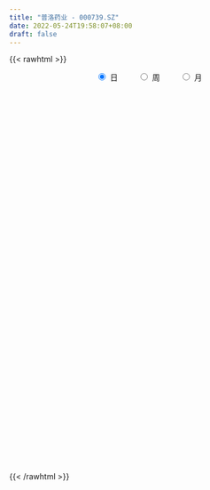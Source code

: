 ```yaml
---
title: "普洛药业 - 000739.SZ"
date: 2022-05-24T19:58:07+08:00
draft: false
---
```

{{< rawhtml >}}
    <div style="text-align: center">
        <label style="padding: 1rem;"><input style="margin-right: .5rem" type="radio" name="period" value="D" checked onclick="period_change(this)">日</label>
        <label style="padding: 1rem;"><input style="margin-right: .5rem" type="radio" name="period" value="W" onclick="period_change(this)">周</label>
        <label style="padding: 1rem;"><input style="margin-right: .5rem" type="radio" name="period" value="M" onclick="period_change(this)">月</label>
    </div>
    <div id="chart" style="height: 700px;"></div> 
    <script type="text/javascript">
        const D_v = [84155.11,120323.05,102841.22,107849.6,124007.82,161046.69,77300.76,95780.23,126000.83,184518.85,475736.02,551731.09,297882.26,215038.18,173195.35,147090.07,96372.75,78452.15,66698.62,96319.21,122109.8,80197.53,64373.54,62813.88,66503.68,56308.13,97950.19,78957.32,116925.16,118922.95,257540.56,270052.28,155721.21,94802.7,80920.34,100492.06,115938.83,102843.16,93642.56,96963.79,64366.91,151774.89,90220.94,103724.24,110743.37,53717.83,68324.84,56750.15,100976.76,57265.89,82742.06,84067.95,81672.92,71888.4,60262.62,73161.6,50212.01,128552.94,87043.14,56890.74,70997.84,95987.11,70091.22,43016.56,68704.2,284711.25,287251.02,137334.46,95743.33,281637.44,315302.45,136086.93,128074.6,72047.96,77930.41,86099.99,69298.05,81857.71,139539.83,134235.79,88695.93,136595.31,186676.64,63741.31,77457.32,56446.05,64904.71,114153.86,246480.94,161384.58,156982.86,104760.4,171443.83,120032.17,94502.65,114384.03,181034.1,83605.0,71422.44,136474.99,103807.66,139669.66,101077.65,74220.72,87664.66,87934.18,64023.41,43816.02,14947.0,421744.23,166561.77,93239.17,89072.64,95123.17,125800.77,81341.31,74165.87,105860.03,93266.24,93357.97,109477.44,235905.21,146023.79,49518.75,50091.76,73663.76,89542.16,44919.66,100242.78,65764.85,55569.99,89724.89,49736.54,64146.82,167598.73,96720.5,57483.64,95828.28,66237.72,63959.57,57338.69,78512.07,70122.07,120928.65,62010.64,49274.5,103350.56,121106.88,99712.58,76469.36,63646.81,53916.93,52203.65,40846.82,60972.67,220698.27,130837.19,104426.4,79684.9,150378.39,119787.4,163750.57,73831.85,156410.27,134279.12,96710.73,89805.74,95305.1,92061.63,100833.29,109635.41,89644.28,211350.81,99398.81,58865.44,56860.0,65144.31,66796.99,59271.5,89926.48,171907.54,159210.47,167324.48,154096.09,185681.33,92110.35,108594.84,66922.34,91050.34,74670.63,131240.0,121246.16,205081.95,117810.56,196656.3,131881.97,175248.94,208905.24,428653.44,352947.74,259566.94,350421.83,530550.3,691811.26,365785.88,441326.2,724837.11,570060.3100000001,508514.67,551237.73,306525.77,340686.44,201432.76,227107.26,232993.33,224462.53,170641.09,241242.46,229302.13,189505.99,172095.71,140163.03,122073.65,369347.72,203299.38,200237.84,110732.88,144122.76,146896.61,168655.52,171525.34,187278.78,221627.67,479552.03,373311.93,299122.9,366841.83,366378.8,392282.03,535272.89,668769.63,509526.29,416849.06,562785.48,423170.01,450404.71,305723.27,537010.86,288530.06,362855.87]
const D_histogram = [0.0,0.0523751567,0.1271379244,0.0949885814,0.055352551,0.1259265197,0.1555774614,0.143789357,0.1555408522,0.0681187056,-0.1350845484,-0.3241773638,-0.3555838369,-0.3166183969,-0.2670430667,-0.2689737642,-0.2235945537,-0.1655755769,-0.1325861732,-0.1501588269,-0.1287448959,-0.1417789756,-0.1728708106,-0.212625209,-0.1839434332,-0.134268813,-0.0352458514,0.0037814672,0.0081981609,0.0184320536,0.189490831,0.3926339401,0.5204226693,0.5476575115,0.4814305238,0.3892857858,0.2823186246,0.1659706308,0.1075250968,0.0673603575,0.0387102556,0.1442649797,0.1987225038,0.2569594568,0.2148689649,0.1526211284,0.136182088,0.122503013,0.111629878,0.0895697019,-0.0098471054,-0.1222276504,-0.2050124066,-0.246775388,-0.2398766895,-0.2452100854,-0.2062539036,-0.0994688999,-0.0041256288,0.0355211271,-0.0010275317,-0.0506006745,-0.0879521653,-0.0896195745,-0.1008124711,0.0734130712,0.2359177478,0.2671796587,0.2385414805,0.3966976318,0.4204222196,0.402498562,0.3376627175,0.27002872,0.1537293348,0.0833389522,0.056583021,-0.0002303972,0.0413036034,0.1163367599,0.1053194742,0.2230639126,0.2198508312,0.1644675665,0.0972163749,0.0233032601,-0.0143644542,-0.0090103861,0.1423112193,0.3011459064,0.4518925109,0.5949425065,0.5198736194,0.5096024941,0.4396263384,0.3128135829,0.0932086106,-0.0237131796,-0.1111010908,-0.2470851507,-0.3193828797,-0.2008540067,-0.1356894518,-0.1544065669,-0.2369891159,-0.1679504831,-0.1736982051,-0.1865095207,-0.4462115907,-0.7766208932,-0.9700839941,-1.0268771447,-0.952932162,-0.7899150785,-0.7134781663,-0.6097685884,-0.5106766027,-0.3061903766,-0.2103609633,-0.2130512972,-0.1014496688,0.1260231889,0.2605754521,0.3576383911,0.4164616716,0.4933478509,0.570088998,0.5505534062,0.4994733403,0.4579217936,0.3995007462,0.4449709139,0.4000955532,0.2937223405,0.3057813836,0.2803122922,0.2181435764,0.0663195676,-0.070794408,-0.1705092384,-0.284078165,-0.3139140158,-0.3035002155,-0.4349343084,-0.5256049874,-0.5790951093,-0.6632121918,-0.6362940811,-0.5410057011,-0.5290413166,-0.4204374752,-0.3291956856,-0.2705399465,-0.2473770986,-0.2155658484,-0.186453589,-0.2061977419,-0.1452608693,-0.1098105044,-0.2250918489,-0.3235423268,-0.3228885503,-0.3250338128,-0.3577426328,-0.3250468553,-0.1885951614,-0.1553760984,-0.1188340402,-0.018757417,0.0458981246,0.0091387989,-0.0154485901,-0.1086977658,-0.1067103888,-0.1370123504,-0.1717715443,-0.2001738284,-0.220744827,-0.212744928,-0.2284192304,-0.2443412303,-0.2735390582,-0.3139454641,-0.2500151548,-0.0502776323,0.0380818804,0.0840963143,0.1369334832,0.18843792,0.180449841,0.2620180791,0.2623279689,0.3467625282,0.4080301969,0.4935465686,0.4990537558,0.5495299576,0.5662384019,0.6479518242,0.6529678298,0.5198173953,0.5973875798,0.6886545585,0.8193836985,0.7730332725,0.6782063701,0.5911182284,0.5045362253,0.6292527702,0.4752223462,0.3497158218,0.293307888,0.1802685856,0.0025446313,-0.1824353297,-0.2798192278,-0.3765007529,-0.514142897,-0.5901924667,-0.6904560751,-0.7795067869,-0.8418297044,-0.8317346156,-0.9515684173,-0.9740144106,-0.8935281655,-0.8255795612,-0.7633405628,-0.7215193377,-0.7089978424,-0.6762288764,-0.7330539913,-0.679926606,-0.6669703106,-0.6872859793,-0.5675566195,-0.3720525265,-0.14100767,0.1579589779,0.3507246018,0.6045053469,0.7574033477,0.9324168764,0.8451490197,0.7486609481,0.682930724,0.6664478446,0.6648610978,0.5939594121,0.4143287718]
const D_fast = [0.0,0.0654689459,0.1720161947,0.1636139971,0.1378161044,0.239871703,0.3084170101,0.3325762449,0.3832129531,0.3128204829,0.0758460919,-0.1942910645,-0.3145934969,-0.3547826561,-0.3719680925,-0.4411422311,-0.451661659,-0.4350365764,-0.435193716,-0.4903060765,-0.5010783694,-0.549557193,-0.6238667307,-0.7167774313,-0.7340815138,-0.7179740968,-0.6277625981,-0.5877899127,-0.5813236788,-0.5664817727,-0.3480502875,-0.0467486934,0.2111457031,0.3752949232,0.4294255665,0.4346022749,0.3982147698,0.3233594337,0.291795174,0.268470524,0.2494979861,0.3911189551,0.4952571051,0.6177339222,0.6293606716,0.6052681172,0.6228745989,0.6398212771,0.6568556116,0.657187861,0.5553092774,0.4123718198,0.2783339619,0.1748771335,0.1218066596,0.0551707423,0.0425634483,0.124481227,0.218793091,0.2673201286,0.2305145869,0.1682912754,0.1089517433,0.0848794405,0.0484834261,0.2410622362,0.4625463497,0.5606031754,0.5916003673,0.8489309265,0.9777610693,1.0604620521,1.080041887,1.0799150695,1.002048018,0.9524923735,0.9398821975,0.88301118,0.9348710815,1.038988428,1.0543010107,1.2278114273,1.2795610537,1.2652946806,1.2223475828,1.154260283,1.1130014551,1.1161029267,1.3030023369,1.5371235006,1.8008432328,2.0926288551,2.1475283728,2.264657871,2.3045882999,2.2559789402,2.0596761206,1.9368260354,1.8216628515,1.623907504,1.4717640551,1.5400794263,1.5713216183,1.5140028614,1.3721730335,1.3992240455,1.3500517723,1.2906130765,0.9193581088,0.3947935831,-0.0411905164,-0.3547029531,-0.5189910109,-0.5534526971,-0.6553853265,-0.7041178956,-0.7326950607,-0.6047564286,-0.5615172562,-0.6174704145,-0.5312312032,-0.2722525483,-0.072556422,0.1139161147,0.2768548132,0.4770779551,0.6963413517,0.8144441114,0.8882323806,0.9611612823,1.0026154214,1.1593283177,1.2144768453,1.1815342177,1.2700386067,1.3146475883,1.3070147667,1.1717706498,1.0169580722,0.8746159322,0.6900274643,0.5817131095,0.516251856,0.276084186,0.0540122602,-0.1442516391,-0.3941717695,-0.5263271791,-0.5662902244,-0.6865861691,-0.6830916965,-0.6741488282,-0.6831280758,-0.7218095026,-0.7438897144,-0.7613908523,-0.8326844406,-0.8080627854,-0.8000650466,-0.9716193533,-1.1509554129,-1.231023774,-1.3144274897,-1.4365719679,-1.4851379042,-1.3958350006,-1.4014599623,-1.3946264141,-1.2992391452,-1.2231090724,-1.2575836983,-1.2860332349,-1.406456852,-1.4311470723,-1.4957021215,-1.5734042014,-1.6518499426,-1.727607148,-1.7727934809,-1.845572591,-1.9225798985,-2.0201624909,-2.1390552629,-2.1376287422,-1.9504606278,-1.852580645,-1.7855421326,-1.6984715928,-1.599857676,-1.5627332948,-1.4156605369,-1.3497686549,-1.1786434635,-1.0153682457,-0.8064652317,-0.6761946056,-0.4883359144,-0.3300678696,-0.0863664912,0.0818914718,0.0786953861,0.3056124656,0.5690430838,0.9046181484,1.0515260407,1.1262507307,1.1869421462,1.2264941994,1.5085239368,1.4732990993,1.4352215304,1.4521405686,1.3841684126,1.2070806161,0.9764918227,0.8091531176,0.6183464043,0.352168536,0.1285708496,-0.1443067776,-0.4282341861,-0.7010145297,-0.8988530948,-1.2565790009,-1.5225285968,-1.665424393,-1.8038706791,-1.9324668214,-2.0710254306,-2.2357533959,-2.3720416491,-2.6121302618,-2.7289845279,-2.8827708102,-3.0749079737,-3.0970677688,-2.9945768075,-2.7987838684,-2.4603274761,-2.1798807018,-1.7749736199,-1.4327247822,-1.0246070344,-0.9005876362,-0.8099104708,-0.7049080139,-0.5547789321,-0.3901504044,-0.3125622371,-0.3886106845]
const D_slow = [0.0,0.0130937892,0.0448782703,0.0686254156,0.0824635534,0.1139451833,0.1528395487,0.1887868879,0.2276721009,0.2447017773,0.2109306402,0.1298862993,0.0409903401,-0.0381642592,-0.1049250258,-0.1721684669,-0.2280671053,-0.2694609995,-0.3026075428,-0.3401472496,-0.3723334735,-0.4077782174,-0.4509959201,-0.5041522223,-0.5501380806,-0.5837052839,-0.5925167467,-0.5915713799,-0.5895218397,-0.5849138263,-0.5375411185,-0.4393826335,-0.3092769662,-0.1723625883,-0.0520049573,0.0453164891,0.1158961453,0.1573888029,0.1842700771,0.2011101665,0.2107877304,0.2468539754,0.2965346013,0.3607744655,0.4144917067,0.4526469888,0.4866925108,0.5173182641,0.5452257336,0.5676181591,0.5651563827,0.5345994701,0.4833463685,0.4216525215,0.3616833491,0.3003808278,0.2488173519,0.2239501269,0.2229187197,0.2317990015,0.2315421186,0.2188919499,0.1969039086,0.174499015,0.1492958972,0.167649165,0.226628602,0.2934235166,0.3530588868,0.4522332947,0.5573388496,0.6579634901,0.7423791695,0.8098863495,0.8483186832,0.8691534213,0.8832991765,0.8832415772,0.8935674781,0.922651668,0.9489815366,1.0047475147,1.0597102225,1.1008271141,1.1251312079,1.1309570229,1.1273659093,1.1251133128,1.1606911176,1.2359775942,1.3489507219,1.4976863486,1.6276547534,1.755055377,1.8649619615,1.9431653573,1.9664675099,1.960539215,1.9327639423,1.8709926547,1.7911469347,1.7409334331,1.7070110701,1.6684094284,1.6091621494,1.5671745286,1.5237499774,1.4771225972,1.3655696995,1.1714144762,0.9288934777,0.6721741915,0.433941151,0.2364623814,0.0580928398,-0.0943493073,-0.2220184579,-0.2985660521,-0.3511562929,-0.4044191172,-0.4297815344,-0.3982757372,-0.3331318742,-0.2437222764,-0.1396068585,-0.0162698958,0.1262523537,0.2638907053,0.3887590403,0.5032394887,0.6031146753,0.7143574038,0.8143812921,0.8878118772,0.9642572231,1.0343352961,1.0888711902,1.1054510822,1.0877524802,1.0451251706,0.9741056293,0.8956271254,0.8197520715,0.7110184944,0.5796172475,0.4348434702,0.2690404223,0.109966902,-0.0252845233,-0.1575448524,-0.2626542212,-0.3449531426,-0.4125881293,-0.4744324039,-0.528323866,-0.5749372633,-0.6264866987,-0.6628019161,-0.6902545422,-0.7465275044,-0.8274130861,-0.9081352237,-0.9893936769,-1.0788293351,-1.1600910489,-1.2072398393,-1.2460838639,-1.2757923739,-1.2804817282,-1.269007197,-1.2667224973,-1.2705846448,-1.2977590862,-1.3244366834,-1.3586897711,-1.4016326571,-1.4516761142,-1.506862321,-1.560048553,-1.6171533606,-1.6782386682,-1.7466234327,-1.8251097987,-1.8876135874,-1.9001829955,-1.8906625254,-1.8696384468,-1.835405076,-1.788295596,-1.7431831358,-1.677678616,-1.6120966238,-1.5254059917,-1.4233984425,-1.3000118004,-1.1752483614,-1.037865872,-0.8963062715,-0.7343183155,-0.571076358,-0.4411220092,-0.2917751142,-0.1196114746,0.08523445,0.2784927681,0.4480443606,0.5958239178,0.7219579741,0.8792711666,0.9980767532,1.0855057086,1.1588326806,1.203899827,1.2045359848,1.1589271524,1.0889723454,0.9948471572,0.866311433,0.7187633163,0.5461492975,0.3512726008,0.1408151747,-0.0671184792,-0.3050105835,-0.5485141862,-0.7718962276,-0.9782911179,-1.1691262586,-1.349506093,-1.5267555536,-1.6958127727,-1.8790762705,-2.049057922,-2.2158004996,-2.3876219945,-2.5295111493,-2.622524281,-2.6577761985,-2.618286454,-2.5306053035,-2.3794789668,-2.1901281299,-1.9570239108,-1.7457366559,-1.5585714189,-1.3878387379,-1.2212267767,-1.0550115023,-0.9065216492,-0.8029394563]
const D_data = [['2021-05-13', 27.2799, 27.5369, 26.7064, 27.5864],['2021-05-14', 27.5369, 28.3576, 27.0722, 28.6641],['2021-05-17', 28.2884, 29.0596, 28.2192, 29.1091],['2021-05-18', 28.8718, 27.9324, 27.794, 29.0399],['2021-05-19', 27.7841, 27.7149, 27.1414, 28.1203],['2021-05-20', 27.4875, 29.2673, 27.448, 29.3563],['2021-05-21', 29.5441, 29.1585, 28.7333, 29.5738],['2021-05-24', 28.9904, 28.8322, 28.1401, 29.1387],['2021-05-25', 28.9113, 29.2772, 28.5652, 29.4354],['2021-05-26', 29.2376, 27.9522, 27.7545, 29.3464],['2021-05-27', 28.0808, 25.7176, 25.3122, 28.0808],['2021-05-28', 25.7077, 24.6695, 23.4336, 25.7176],['2021-05-31', 24.6201, 25.7868, 24.4916, 25.9648],['2021-06-01', 25.9549, 26.4196, 25.6484, 26.9437],['2021-06-02', 26.4295, 26.5482, 26.0835, 26.8942],['2021-06-03', 26.2812, 25.7967, 25.51, 26.301],['2021-06-04', 25.5396, 26.2812, 25.5396, 26.479],['2021-06-07', 26.2812, 26.5284, 26.0241, 26.7459],['2021-06-08', 26.5284, 26.301, 26.1527, 26.6075],['2021-06-09', 26.6174, 25.5495, 25.3419, 26.6174],['2021-06-10', 25.4309, 25.8857, 24.9662, 26.0044],['2021-06-11', 26.0241, 25.3122, 25.0947, 26.1428],['2021-06-15', 25.3913, 24.7783, 24.7486, 25.4012],['2021-06-16', 24.9167, 24.2543, 24.2048, 24.9958],['2021-06-17', 24.1554, 24.8475, 24.0268, 24.9761],['2021-06-18', 24.8475, 25.1145, 24.5212, 25.2035],['2021-06-21', 25.1145, 25.9846, 24.808, 26.123],['2021-06-22', 25.9055, 25.51, 25.4803, 26.0736],['2021-06-23', 25.51, 25.1145, 24.5311, 25.6583],['2021-06-24', 25.7077, 25.154, 25.0156, 25.8165],['2021-06-25', 25.0552, 27.6655, 25.0552, 27.6655],['2021-06-28', 27.7149, 29.2475, 27.4677, 29.3859],['2021-06-29', 28.9706, 29.5145, 28.8026, 29.8704],['2021-06-30', 29.7122, 29.0695, 28.8718, 29.8407],['2021-07-01', 29.0794, 28.1895, 28.1796, 29.3661],['2021-07-02', 28.4169, 27.7841, 27.3392, 28.8718],['2021-07-05', 27.7742, 27.3392, 26.8448, 27.9522],['2021-07-06', 27.4875, 26.8151, 26.1527, 27.5369],['2021-07-07', 26.8151, 27.2008, 26.5086, 27.6457],['2021-07-08', 27.4776, 27.2601, 26.9239, 27.6951],['2021-07-09', 27.0524, 27.2897, 26.7064, 27.4875],['2021-07-12', 27.3886, 29.287, 27.092, 29.5837],['2021-07-13', 29.0497, 29.2574, 28.8718, 29.8407],['2021-07-14', 29.3068, 29.8407, 29.1387, 30.2165],['2021-07-15', 29.732, 28.8718, 28.4268, 29.732],['2021-07-16', 29.0992, 28.5455, 28.3378, 29.1387],['2021-07-19', 28.4763, 29.0893, 28.4763, 29.5441],['2021-07-20', 29.0201, 29.2178, 28.7828, 29.3958],['2021-07-21', 28.9904, 29.3563, 28.9904, 30.0583],['2021-07-22', 29.3563, 29.287, 29.0003, 29.5738],['2021-07-23', 29.2574, 28.1005, 27.6853, 29.2574],['2021-07-26', 27.794, 27.3886, 26.5778, 28.0214],['2021-07-27', 27.6062, 27.1711, 26.9931, 28.2587],['2021-07-28', 27.0524, 27.2304, 26.914, 27.6754],['2021-07-29', 27.5864, 27.6062, 27.2897, 28.1401],['2021-07-30', 27.4875, 27.3095, 27.2799, 28.3576],['2021-08-02', 27.1414, 27.8138, 26.9437, 28.0115],['2021-08-03', 27.6951, 28.9706, 27.616, 29.3661],['2021-08-04', 28.7234, 29.3661, 28.4466, 29.5639],['2021-08-05', 29.3266, 29.0794, 28.6345, 29.554],['2021-08-06', 29.0201, 28.1796, 28.0511, 29.0794],['2021-08-09', 28.1895, 27.794, 27.7347, 28.407],['2021-08-10', 27.794, 27.6853, 27.4974, 28.061],['2021-08-11', 27.7248, 27.9819, 27.2304, 28.061],['2021-08-12', 27.9522, 27.7742, 27.5666, 28.4861],['2021-08-13', 27.7446, 30.5527, 27.6062, 30.5527],['2021-08-16', 30.5131, 31.4722, 29.9792, 32.5796],['2021-08-17', 31.4722, 30.5922, 30.4241, 32.1347],['2021-08-18', 30.5922, 30.0978, 29.7616, 31.0371],['2021-08-19', 30.2066, 33.1037, 30.2066, 33.1037],['2021-08-20', 33.1729, 32.3126, 31.9369, 34.0924],['2021-08-23', 32.372, 32.2237, 30.6515, 32.9059],['2021-08-24', 32.2632, 31.8084, 31.5216, 32.8169],['2021-08-25', 32.372, 31.7688, 31.2448, 32.5796],['2021-08-26', 31.7392, 30.9482, 30.8493, 31.8875],['2021-08-27', 31.2547, 31.2349, 30.6713, 32.0061],['2021-08-30', 31.4129, 31.6996, 30.9482, 31.927],['2021-08-31', 31.6996, 31.2448, 30.6515, 31.8282],['2021-09-01', 30.8493, 32.5796, 30.6812, 32.807],['2021-09-02', 32.3324, 33.509, 32.194, 33.9639],['2021-09-03', 33.2223, 32.8268, 31.8677, 33.3904],['2021-09-06', 32.629, 35.0021, 32.3522, 35.5459],['2021-09-07', 35.0812, 34.1221, 33.8254, 36.9005],['2021-09-08', 34.7054, 33.6178, 33.4201, 34.7054],['2021-09-09', 33.5288, 33.4003, 32.9257, 33.9639],['2021-09-10', 33.2124, 33.1432, 32.4906, 33.6475],['2021-09-13', 33.0839, 33.4596, 33.074, 34.6066],['2021-09-14', 33.1729, 34.0627, 33.1234, 34.8636],['2021-09-15', 34.2506, 36.5346, 33.7167, 37.474],['2021-09-16', 35.8623, 37.82, 35.7931, 38.5616],['2021-09-17', 37.7409, 39.0461, 36.9796, 39.5405],['2021-09-22', 38.4133, 40.371, 38.1463, 41.1324],['2021-09-23', 40.371, 38.4924, 37.4839, 40.371],['2021-09-24', 38.8582, 39.7283, 37.6717, 39.9953],['2021-09-27', 38.3638, 39.402, 38.3045, 40.638],['2021-09-28', 39.3526, 38.7297, 38.3441, 39.936],['2021-09-29', 38.8879, 37.0686, 36.416, 38.9373],['2021-09-30', 37.1279, 37.7508, 36.7818, 38.3342],['2021-10-08', 38.1265, 37.7904, 37.1378, 39.1549],['2021-10-11', 38.0474, 36.7027, 35.2493, 38.5023],['2021-10-12', 36.6928, 36.9697, 35.9908, 38.3441],['2021-10-13', 37.1279, 39.5306, 36.9796, 39.758],['2021-10-14', 39.58, 39.4713, 38.5913, 41.0335],['2021-10-15', 39.669, 38.6704, 38.3045, 39.8272],['2021-10-18', 38.6704, 37.6717, 36.9598, 38.6704],['2021-10-19', 38.1661, 39.5998, 37.3652, 40.1041],['2021-10-20', 39.3724, 38.9176, 37.9683, 39.6492],['2021-10-21', 39.1549, 38.8483, 38.2353, 39.3032],['2021-10-22', 34.9625, 34.9625, 34.9625, 34.9625],['2021-10-25', 33.6178, 32.1643, 31.5019, 33.7859],['2021-10-26', 31.838, 31.9073, 31.5117, 32.4807],['2021-10-27', 31.9864, 32.2533, 31.6403, 32.7081],['2021-10-28', 32.0753, 33.2223, 31.927, 33.3212],['2021-10-29', 33.3212, 34.3297, 33.2322, 35.4272],['2021-11-01', 34.043, 33.3113, 32.0358, 34.0924],['2021-11-02', 33.4992, 33.6079, 32.985, 34.478],['2021-11-03', 33.7859, 33.6277, 33.3311, 35.3679],['2021-11-04', 33.9144, 35.4075, 33.4794, 35.9414],['2021-11-05', 35.8524, 34.6066, 33.8749, 36.2479],['2021-11-08', 35.0515, 33.4003, 33.1432, 35.1405],['2021-11-09', 33.7365, 34.9427, 33.5288, 36.3863],['2021-11-10', 36.1787, 37.2663, 36.1787, 38.4331],['2021-11-11', 38.0969, 37.1872, 36.8115, 39.3131],['2021-11-12', 37.1872, 37.5531, 36.8609, 37.9486],['2021-11-15', 37.7607, 37.7805, 36.8807, 37.8794],['2021-11-16', 37.1773, 38.7297, 37.1773, 39.6492],['2021-11-17', 38.8286, 39.58, 38.5616, 40.1436],['2021-11-18', 39.6492, 39.0065, 38.8879, 39.8865],['2021-11-19', 38.878, 38.8879, 36.1886, 39.056],['2021-11-22', 38.7692, 39.2043, 38.2946, 39.8668],['2021-11-23', 39.2043, 39.145, 38.4331, 39.7976],['2021-11-24', 39.1054, 40.8456, 38.6506, 41.3301],['2021-11-25', 40.9148, 40.1634, 39.8074, 41.2313],['2021-11-26', 39.8865, 39.3823, 39.2043, 40.7369],['2021-11-29', 39.9162, 40.9841, 39.5504, 41.3993],['2021-11-30', 40.8259, 40.8555, 39.5602, 41.2313],['2021-12-01', 41.2708, 40.5095, 39.9558, 41.3301],['2021-12-02', 40.5292, 39.0758, 38.3045, 40.8259],['2021-12-03', 39.1252, 38.6308, 38.0672, 39.2537],['2021-12-06', 38.5517, 38.5122, 37.3751, 39.1351],['2021-12-07', 38.6308, 37.7212, 37.2762, 38.8681],['2021-12-08', 38.1364, 38.2749, 37.3751, 38.3441],['2021-12-09', 37.5926, 38.6012, 37.4245, 38.611],['2021-12-10', 38.3441, 36.3072, 36.0897, 38.4627],['2021-12-13', 36.1886, 35.9216, 35.6744, 36.5643],['2021-12-14', 36.1589, 35.625, 35.4964, 36.1985],['2021-12-15', 35.8524, 34.4187, 34.2902, 35.8524],['2021-12-16', 34.5077, 35.1603, 34.2902, 35.8524],['2021-12-17', 35.5953, 35.8821, 35.4866, 36.7621],['2021-12-20', 35.8821, 34.6857, 34.2209, 36.1886],['2021-12-21', 34.6857, 35.8129, 34.5967, 36.1391],['2021-12-22', 35.9513, 35.7931, 35.1998, 36.0106],['2021-12-23', 35.5953, 35.4964, 35.0515, 35.9018],['2021-12-24', 35.3679, 35.0021, 34.8538, 35.5953],['2021-12-27', 34.8043, 35.0021, 34.6263, 35.892],['2021-12-28', 34.8538, 34.8933, 33.0246, 35.1108],['2021-12-29', 34.4583, 34.0627, 33.8254, 35.8821],['2021-12-30', 34.0726, 34.9526, 33.9144, 35.6547],['2021-12-31', 35.1998, 34.6956, 34.4879, 35.2987],['2022-01-04', 34.6758, 32.3522, 31.7688, 34.6758],['2022-01-05', 32.2039, 31.6502, 31.5315, 32.9059],['2022-01-06', 31.3239, 32.2434, 30.8394, 32.4511],['2022-01-07', 32.2731, 31.8084, 31.6798, 32.6093],['2022-01-10', 31.5909, 30.9086, 30.6812, 31.9369],['2022-01-11', 31.1064, 31.2942, 30.9086, 32.2929],['2022-01-12', 31.2942, 32.6785, 31.0965, 33.1234],['2022-01-13', 32.5994, 31.5315, 31.3437, 32.5994],['2022-01-14', 31.1558, 31.4722, 30.8987, 31.6601],['2022-01-17', 31.4722, 32.4016, 31.4722, 33.0246],['2022-01-18', 32.7279, 32.2335, 31.4722, 32.9059],['2022-01-19', 31.838, 30.8789, 30.3252, 31.8974],['2022-01-20', 30.8789, 30.6812, 30.2264, 31.5315],['2022-01-21', 30.2758, 29.2673, 28.8718, 30.4538],['2022-01-24', 29.2673, 29.9396, 29.119, 30.6911],['2022-01-25', 30.0088, 29.1684, 29.0695, 30.2066],['2022-01-26', 29.1091, 28.6147, 28.5554, 29.3661],['2022-01-27', 28.7729, 28.1697, 28.0808, 29.119],['2022-01-28', 28.496, 27.7545, 27.5963, 28.496],['2022-02-07', 28.2291, 27.6853, 27.5271, 28.5554],['2022-02-08', 27.1118, 26.9635, 26.39, 27.6754],['2022-02-09', 27.092, 26.4493, 26.0538, 27.181],['2022-02-10', 26.3603, 25.7077, 25.4902, 26.6174],['2022-02-11', 25.5396, 24.8871, 24.7783, 25.7275],['2022-02-14', 25.2925, 25.7671, 25.0354, 26.2021],['2022-02-15', 26.2021, 27.794, 25.5891, 27.8632],['2022-02-16', 28.0017, 26.9041, 26.8053, 28.0017],['2022-02-17', 26.5778, 26.5185, 26.0142, 26.8448],['2022-02-18', 26.5185, 26.6965, 26.1626, 26.7954],['2022-02-21', 26.9931, 26.8349, 26.301, 27.3392],['2022-02-22', 26.6965, 26.1032, 25.7967, 26.6965],['2022-02-23', 26.123, 27.359, 26.0241, 27.5271],['2022-02-24', 26.9931, 26.5383, 26.2812, 27.4974],['2022-02-25', 26.5976, 27.8435, 26.568, 28.1302],['2022-02-28', 27.8435, 28.0412, 27.3886, 28.3477],['2022-03-01', 28.4763, 28.9113, 28.4367, 29.3661],['2022-03-02', 28.585, 28.3774, 28.0214, 29.2673],['2022-03-03', 28.3477, 29.3563, 28.3181, 29.9693],['2022-03-04', 29.5046, 29.4255, 29.1783, 30.9778],['2022-03-07', 30.7998, 30.8789, 29.376, 32.0655],['2022-03-08', 32.1347, 30.5823, 30.2363, 32.629],['2022-03-09', 29.9001, 28.9014, 27.7149, 30.6219],['2022-03-10', 30.6515, 31.7886, 29.9792, 31.7886],['2022-03-11', 32.1347, 32.9059, 31.136, 33.776],['2022-03-14', 33.9144, 34.6066, 32.9257, 36.1985],['2022-03-15', 33.6771, 33.2816, 32.6389, 34.2902],['2022-03-16', 33.2915, 32.9257, 31.2448, 34.4088],['2022-03-17', 32.629, 33.1135, 32.1347, 36.2182],['2022-03-18', 32.7576, 33.1828, 30.1572, 33.1828],['2022-03-21', 33.5288, 36.505, 32.629, 36.505],['2022-03-22', 35.7535, 33.509, 32.8565, 35.8425],['2022-03-23', 32.5796, 33.5881, 32.3324, 34.1517],['2022-03-24', 32.629, 34.3792, 31.9369, 35.1306],['2022-03-25', 34.0034, 33.5684, 33.0048, 34.0529],['2022-03-28', 33.1531, 32.2138, 31.047, 33.9639],['2022-03-29', 32.1149, 31.2349, 30.958, 32.1446],['2022-03-30', 30.958, 31.5414, 30.3055, 32.3126],['2022-03-31', 31.2942, 30.9086, 30.8493, 32.4115],['2022-04-01', 30.4439, 29.5342, 29.3563, 30.9086],['2022-04-06', 30.9482, 29.3958, 29.2475, 31.1459],['2022-04-07', 28.7828, 28.1895, 27.9127, 29.1981],['2022-04-08', 28.4763, 27.2897, 27.0524, 28.6839],['2022-04-11', 27.2799, 26.5976, 26.0044, 27.4677],['2022-04-12', 26.7163, 26.6965, 25.9846, 26.8942],['2022-04-13', 26.2219, 24.0268, 24.0268, 26.3307],['2022-04-14', 23.7401, 24.0268, 23.4336, 24.3729],['2022-04-15', 24.0763, 24.63, 23.2853, 25.1145],['2022-04-18', 24.0, 24.06, 23.74, 24.59],['2022-04-19', 24.2, 23.55, 23.1, 24.3],['2022-04-20', 23.43, 22.8, 22.48, 23.63],['2022-04-21', 22.65, 21.8, 21.65, 22.72],['2022-04-22', 21.8, 21.39, 20.98, 21.8],['2022-04-25', 21.2, 19.38, 19.31, 21.3],['2022-04-26', 19.38, 19.9, 19.38, 20.77],['2022-04-27', 17.91, 18.73, 17.91, 18.79],['2022-04-28', 18.22, 17.42, 16.99, 18.37],['2022-04-29', 17.62, 18.59, 17.54, 18.75],['2022-05-05', 18.63, 19.65, 18.08, 20.2],['2022-05-06', 20.0, 20.67, 19.91, 21.15],['2022-05-09', 20.76, 22.59, 20.42, 22.74],['2022-05-10', 22.96, 22.43, 22.17, 23.98],['2022-05-11', 23.23, 24.44, 22.9, 24.67],['2022-05-12', 24.45, 24.5, 23.8, 25.43],['2022-05-13', 25.0, 26.05, 24.15, 26.05],['2022-05-16', 26.6, 23.45, 23.45, 26.64],['2022-05-17', 23.0, 23.24, 22.38, 23.64],['2022-05-18', 24.13, 23.55, 23.36, 25.2],['2022-05-19', 22.87, 24.3, 22.68, 24.75],['2022-05-20', 25.57, 24.81, 23.65, 26.37],['2022-05-23', 24.25, 24.11, 23.7, 24.7],['2022-05-24', 24.12, 22.35, 22.3, 24.16]]
const W_v = [644072.2499999999,289007.77,292838.42,229985.85,422631.3,180234.68,142817.48,227784.02,210268.56,647306.84,269260.16,216571.48,311405.83,329132.77,173447.38,154175.49,242306.96,222261.61,155800.22,174660.73,162961.99,122185.26,89338.79,155445.98,108533.9,133180.74,329313.16,310269.88,382303.23,325575.3200000001,92732.03,56573.04,187057.4,307286.44,344967.43,443249.2,429679.6800000001,377174.01,418146.33,279117.57,271386.19,226370.57,710404.03,438039.66,572317.8199999999,840738.72,795383.3,536020.98,271869.8,183562.97,265143.37,370819.83,239179.14,964292.4099999999,340840.45,427104.92,271273.01,370743.4,273633.66,162228.02,201739.33,149012.23,151099.19,229677.96,263070.2,306285.15,346546.09,621724.23,577252.8200000001,380446.69,430795.94,1016557.89,432105.99,256177.5,145395.89,100514.29,206891.32,275901.0,237348.24,266316.04,278803.58,374110.03,710600.0000000001,808848.7,1400952.1200000001,714583.28,1100279.26,684738.95,971998.7399999999,480525.1300000001,401268.18,233262.76,481895.91,369405.0,381613.0,310965.51,251090.52,267000.47,260473.15,597024.08,543283.76,363360.09,272009.34,256840.22,609839.46,532470.03,558214.63,876620.6299999999,462241.97,527782.46,534972.76,677746.6599999999,937773.9199999999,113094.88,519662.0700000001,687586.09,715764.67,505922.1900000001,766987.97,569176.24,417544.67,773033.64,542516.97,588203.33,609008.51,401587.1800000001,547262.5800000001,879698.2400000001,617310.64,999873.8999999999,1785028.2500000002,1105881.6099999999,855390.59,1101737.4299999999,1065360.6399999999,1000903.77,1031657.29,896854.6300000001,1056810.1899999999,759632.0700000001,1008526.0699999999,876568.8799999999,589196.76,492871.79,900078.0,595700.5,554148.08,709008.3400000001,921904.1699999999,724845.1799999999,293463.85,841825.4399999999,993882.1600000001,919533.23,714153.11,685740.08,989357.22,494652.73,1002705.38,603497.6000000001,410814.17,401072.88,391976.22,486854.16,400624.08,220817.32,718276.98,895280.8500000001,572386.64,864293.88,478353.46,649880.75,483079.03,705037.38,344652.37,501053.4,486590.5699999999,315240.37,641145.4400000001,513353.67,650789.02,756396.12,556728.54,324091.16,188179.71,1190554.95,618124.88,605068.4300000001,604139.88,687332.8599999999,613145.72,468193.42,527783.85,544498.46,860327.8799999999,242013.37,688102.2600000001,573046.09,1433767.02,929578.6100000001,443777.3099999999,249999.23,670296.1800000001,701988.5900000001,473755.25,510181.27,366059.7,371053.49,393696.67,562510.3400000001,1117268.7,500239.89,513627.31,520916.63,743906.95,396236.4,473525.78,71422.44,555250.6799999999,298385.27,865740.9800000001,480434.22,634283.16,358460.12,324943.09,483868.87,390861.05,435455.16,287083.5699999999,596619.4300000001,507748.2100000001,572510.96,603525.4199999999,347065.55,647640.47,607404.95,623289.0800000001,830503.01,1922140.25,2793820.7600000002,1908397.3699999999,1096446.6699999999,590903.83,1035121.6199999999,741933.11,1560893.3100000001,733220.63,2522699.8999999999,2279094.3300000001,651385.9299999999]
const W_histogram = [0.0,-0.0012189174,0.005997155,0.0047128406,0.0072959225,0.0151886958,0.0156162672,0.0234768165,0.0294488177,0.0600349372,0.0738674768,0.0592536339,0.0682398127,0.0420731348,0.0304594478,0.0011097561,-0.0104235668,-0.0351206699,-0.0679127827,-0.0923347447,-0.1112450682,-0.117536171,-0.1189704824,-0.0999686063,-0.0762331073,-0.0652154137,-0.0619852711,-0.0654894522,-0.106979396,-0.1558576855,-0.1632192495,-0.1498892245,-0.1196906281,-0.070484442,-0.033092206,-0.0080335667,0.0512293934,0.098872777,0.1170268064,0.1130412531,0.1225272467,0.1451623466,0.1873106875,0.2134750257,0.2259694937,0.2085021233,0.216264022,0.1714330122,0.1238237239,0.0889651212,0.0539014389,0.0732016685,0.0744646761,0.0770711596,0.0427783511,0.0036186501,-0.0469747625,-0.0835639527,-0.0890176979,-0.0891966825,-0.1091758438,-0.0997641266,-0.0807930105,-0.0738203171,-0.0684260121,-0.0346959802,0.0169431803,0.0672530337,0.1133136811,0.126430647,0.1363347736,0.1004331783,0.0644821927,0.0112074649,-0.0225379588,-0.0446794137,-0.0466257134,-0.0357057834,-0.0270341485,-0.0029785696,0.0178056357,0.0421611912,0.0956089002,0.0912447254,0.1838279313,0.258270711,0.3051864894,0.3218787355,0.2640162882,0.2005166427,0.1222389817,0.0600046095,-0.0172750269,-0.0540603976,-0.083509365,-0.1271050069,-0.1782241377,-0.1776213205,-0.1454650166,-0.1172283052,-0.0734203207,-0.0796856428,-0.0858041187,-0.0987553883,-0.0542862219,-0.0225702969,0.0274675942,0.0503168848,0.0566695016,0.1074415714,0.1595742118,0.1958060705,0.2004977495,0.1555594439,0.1832660975,0.2211308014,0.1704207928,0.1415452309,0.0921784222,0.0379299391,-0.0097988295,0.0334692838,0.0346357598,0.0458794668,-0.0110852507,-0.0420261346,-0.0698266863,-0.0512335498,0.0055103689,0.0366434491,0.1474198685,0.0891593439,0.106490097,0.1253700329,0.2438456764,0.2299790615,0.3132995281,0.3537973785,0.345916272,0.3253270993,0.2127308741,0.1024800457,0.0290289282,0.0258617246,-0.0311761107,-0.1110747493,-0.1201758436,-0.0190318651,0.1709885017,0.2686326858,0.2951349915,0.4515301642,0.4804074323,0.4048288407,0.3125248186,0.2514271197,0.2482055663,0.1168322869,0.2479543429,0.3821534489,0.3569894912,0.1397884715,-0.0871674362,-0.1992046905,-0.32930168,-0.4443661788,-0.5667551573,-0.7104440337,-0.8332831864,-0.8351790737,-0.8275009839,-0.708417883,-0.6818998313,-0.4772124438,-0.3777230737,-0.2777760106,-0.2460043114,-0.1654179565,-0.1519906623,-0.2054250862,-0.0101460186,-0.0535848141,0.0049216093,0.0209454478,-0.0374963653,0.0840394944,0.1421535779,0.2498089357,0.4054623977,0.4356165701,0.5567039226,0.5055503897,0.4487561443,0.4598782876,0.5498583666,0.4238952711,0.2982040454,0.2410636081,-0.1082536196,-0.2328106593,-0.374126504,-0.4684631588,-0.3519255495,-0.2637531066,-0.236500627,-0.1366275121,-0.1047023846,-0.1388815808,-0.1063778961,0.0623778353,0.2684120923,0.3053103825,0.4039350273,0.4537584086,0.8258654511,1.0454119909,0.9857090249,0.8805875862,0.8041346956,0.4550366371,0.1485587437,-0.0574232447,-0.0191199163,0.0674774419,0.1260188262,0.0841087838,-0.1190847233,-0.2912865892,-0.4634031427,-0.5887879701,-0.8416616552,-0.9964696526,-1.1986815981,-1.3731048927,-1.6042850655,-1.556801563,-1.375870786,-1.0898859613,-0.6294115683,-0.2867146527,-0.0282126559,-0.1180305132,-0.3069766182,-0.5739469534,-0.9115515877,-1.2455732568,-1.245570112,-0.8227696532,-0.5777296035,-0.5334925259]
const W_fast = [0.0,-0.0015236467,0.0071917144,0.0070856102,0.0114926726,0.0231826199,0.0275142581,0.0412440115,0.0545782171,0.1001730709,0.1324724797,0.1326720453,0.1587181773,0.143069783,0.1390709581,0.1099987054,0.0958594908,0.0623822202,0.0126119117,-0.0348937364,-0.081615327,-0.1172904725,-0.1484674046,-0.15445768,-0.1497804579,-0.1550666177,-0.1673327928,-0.1872093369,-0.2554441298,-0.3432868406,-0.3914532171,-0.4155954981,-0.4153195588,-0.3837344831,-0.3546152987,-0.3315650511,-0.2594947426,-0.1871331647,-0.1397224338,-0.1154476738,-0.0753298684,-0.016404182,0.0725718309,0.1521049255,0.2210917668,0.2557499272,0.3175778315,0.3156050747,0.2989517173,0.286334395,0.2647460725,0.3023467192,0.3222258958,0.3441001692,0.3205019484,0.28224691,0.2199098068,0.1624296284,0.1347214587,0.1122433035,0.0649701812,0.0494408668,0.0482137303,0.0367313444,0.0250191463,0.0500751832,0.1059501388,0.1730732506,0.2474623182,0.2921869459,0.336174766,0.3253814653,0.3055510278,0.2550781662,0.2156982528,0.1823869445,0.1687842165,0.1707777006,0.1726907984,0.1960017348,0.221237349,0.2561332024,0.3334831364,0.351930143,0.4904703317,0.6294807892,0.7526931899,0.8498551199,0.8579967446,0.8446262598,0.7969083442,0.7496751244,0.6680767313,0.6177762612,0.5674499526,0.4920780589,0.3964028937,0.3526003808,0.3483904305,0.3473200657,0.37277297,0.3465862372,0.3190167316,0.2813766149,0.3122742259,0.3383475766,0.3952523662,0.4306808781,0.4512008703,0.5288333329,0.6208595263,0.7060429026,0.760859019,0.7548105744,0.8283337523,0.9214811566,0.9133763462,0.919887092,0.8935648889,0.8487988906,0.7986204145,0.8502558488,0.8600812648,0.8827948385,0.8230588082,0.7816113908,0.7363541675,0.7421389166,0.8002604275,0.8405543699,0.9881857565,0.9522150678,0.9961683452,1.0463907893,1.2258278519,1.2694560024,1.431101351,1.5600485461,1.6386465075,1.6993891096,1.639975603,1.555344786,1.4891509005,1.4924491282,1.4276172651,1.3199499392,1.280804884,1.3771908962,1.6099583884,1.774760744,1.8750467976,2.1443245114,2.2933036375,2.318932256,2.3047594386,2.3065185197,2.3653483579,2.2631831501,2.4562937919,2.6860312601,2.7501146752,2.5678607733,2.3191130067,2.1572745797,1.9448521702,1.7186961267,1.4546183589,1.1333184741,0.8021585247,0.591467869,0.3922707128,0.3342493431,0.1902924369,0.2756767134,0.2807353151,0.3112383755,0.2815089969,0.3207408627,0.2961704913,0.1913797959,0.3841223588,0.3272873598,0.3870241855,0.408284386,0.3404684816,0.4830142148,0.5766666929,0.7467742846,1.003793346,1.1428516609,1.4031149941,1.4783490586,1.5337438492,1.6598355644,1.8872802351,1.8672909573,1.8161507431,1.8192762077,1.4428955751,1.2601358706,1.0252883999,0.8138359554,0.8423921774,0.8646263436,0.8327536665,0.8984699033,0.9042194347,0.8353198433,0.841229054,1.0255792441,1.2987165242,1.4119424101,1.6115508117,1.7748137951,2.3533872005,2.834286738,3.0210110282,3.136036486,3.2606172693,3.02527837,2.7559401627,2.535602363,2.5691257124,2.672592431,2.7626385219,2.7417556755,2.5087909875,2.2637674743,1.9758001352,1.7032183153,1.2399292163,0.8360038058,0.3341214608,-0.183578057,-0.8158294962,-1.1575463845,-1.320583304,-1.3070699696,-1.0039484687,-0.7329302162,-0.4814813834,-0.6008068691,-0.8664971285,-1.2769542021,-1.8424467333,-2.4878617166,-2.7992510999,-2.5821430543,-2.4815354055,-2.5706714594]
const W_slow = [0.0,-0.0003047293,0.0011945594,0.0023727696,0.0041967502,0.0079939241,0.0118979909,0.017767195,0.0251293994,0.0401381337,0.0586050029,0.0734184114,0.0904783646,0.1009966483,0.1086115102,0.1088889493,0.1062830576,0.0975028901,0.0805246944,0.0574410083,0.0296297412,0.0002456985,-0.0294969221,-0.0544890737,-0.0735473506,-0.089851204,-0.1053475217,-0.1217198848,-0.1484647338,-0.1874291552,-0.2282339675,-0.2657062737,-0.2956289307,-0.3132500412,-0.3215230927,-0.3235314844,-0.310724136,-0.2860059417,-0.2567492402,-0.2284889269,-0.1978571152,-0.1615665286,-0.1147388567,-0.0613701002,-0.0048777268,0.047247804,0.1013138095,0.1441720625,0.1751279935,0.1973692738,0.2108446335,0.2291450507,0.2477612197,0.2670290096,0.2777235973,0.2786282599,0.2668845693,0.2459935811,0.2237391566,0.201439986,0.174146025,0.1492049934,0.1290067408,0.1105516615,0.0934451585,0.0847711634,0.0890069585,0.1058202169,0.1341486372,0.1657562989,0.1998399923,0.2249482869,0.2410688351,0.2438707013,0.2382362116,0.2270663582,0.2154099299,0.206483484,0.1997249469,0.1989803045,0.2034317134,0.2139720112,0.2378742362,0.2606854176,0.3066424004,0.3712100782,0.4475067005,0.5279763844,0.5939804565,0.6441096171,0.6746693625,0.6896705149,0.6853517582,0.6718366588,0.6509593176,0.6191830658,0.5746270314,0.5302217013,0.4938554471,0.4645483708,0.4461932907,0.42627188,0.4048208503,0.3801320032,0.3665604478,0.3609178735,0.3677847721,0.3803639933,0.3945313687,0.4213917615,0.4612853145,0.5102368321,0.5603612695,0.5992511305,0.6450676548,0.7003503552,0.7429555534,0.7783418611,0.8013864667,0.8108689515,0.8084192441,0.816786565,0.825445505,0.8369153717,0.834144059,0.8236375253,0.8061808538,0.7933724663,0.7947500586,0.8039109208,0.8407658879,0.8630557239,0.8896782482,0.9210207564,0.9819821755,1.0394769409,1.1178018229,1.2062511675,1.2927302355,1.3740620103,1.4272447289,1.4528647403,1.4601219723,1.4665874035,1.4587933758,1.4310246885,1.4009807276,1.3962227613,1.4389698868,1.5061280582,1.5799118061,1.6927943471,1.8128962052,1.9141034154,1.99223462,2.0550913999,2.1171427915,2.1463508633,2.208339449,2.3038778112,2.393125184,2.4280723019,2.4062804428,2.3564792702,2.2741538502,2.1630623055,2.0213735162,1.8437625078,1.6354417112,1.4266469427,1.2197716967,1.042667226,0.8721922682,0.7528891572,0.6584583888,0.5890143861,0.5275133083,0.4861588192,0.4481611536,0.3968048821,0.3942683774,0.3808721739,0.3821025762,0.3873389382,0.3779648468,0.3989747204,0.4345131149,0.4969653489,0.5983309483,0.7072350908,0.8464110715,0.9727986689,1.084987705,1.1999572769,1.3374218685,1.4433956863,1.5179466976,1.5782125997,1.5511491947,1.4929465299,1.3994149039,1.2822991142,1.1943177268,1.1283794502,1.0692542935,1.0350974154,1.0089218193,0.9742014241,0.9476069501,0.9632014089,1.0303044319,1.1066320276,1.2076157844,1.3210553865,1.5275217493,1.7888747471,2.0353020033,2.2554488998,2.4564825737,2.570241733,2.6073814189,2.5930256077,2.5882456287,2.6051149891,2.6366196957,2.6576468917,2.6278757108,2.5550540635,2.4392032779,2.2920062854,2.0815908715,1.8324734584,1.5328030589,1.1895268357,0.7884555693,0.3992551786,0.0552874821,-0.2171840083,-0.3745369004,-0.4462155635,-0.4532687275,-0.4827763558,-0.5595205104,-0.7030072487,-0.9308951456,-1.2422884598,-1.5536809878,-1.7593734011,-1.903805802,-2.0371789335]
const W_data = [['2017-07-14', 6.9261, 6.5159, 6.3728, 7.0215],['2017-07-21', 6.5254, 6.4968, 6.2297, 6.554],['2017-07-28', 6.5159, 6.6208, 6.4586, 6.6876],['2017-08-04', 6.6017, 6.5349, 6.5159, 6.7544],['2017-08-11', 6.5731, 6.5922, 6.5731, 6.8498],['2017-08-18', 6.6303, 6.6971, 6.5922, 6.7257],['2017-08-25', 6.6971, 6.6399, 6.5636, 6.7448],['2017-09-01', 6.6685, 6.7734, 6.6303, 6.8021],['2017-09-08', 6.7734, 6.8116, 6.6876, 6.8116],['2017-09-15', 6.8307, 7.26, 6.8021, 7.4699],['2017-09-22', 7.2314, 7.2314, 7.0978, 7.2886],['2017-09-29', 7.2314, 6.9356, 6.8593, 7.2791],['2017-10-13', 6.9833, 7.2791, 6.9833, 7.4222],['2017-10-20', 7.2791, 6.8498, 6.7734, 7.2791],['2017-10-27', 6.8021, 6.9738, 6.8021, 7.0501],['2017-11-03', 6.9452, 6.6685, 6.6113, 6.9738],['2017-11-10', 6.6494, 6.7925, 6.6208, 6.9165],['2017-11-17', 6.7639, 6.5254, 6.4682, 6.8021],['2017-11-24', 6.4872, 6.2392, 6.2297, 6.5731],['2017-12-01', 6.3441, 6.1343, 6.1152, 6.4395],['2017-12-08', 6.1533, 6.0102, 5.7717, 6.1629],['2017-12-15', 6.0102, 6.0102, 5.9148, 6.1056],['2017-12-22', 6.0007, 5.953, 5.9148, 6.0579],['2017-12-29', 5.9435, 6.1629, 5.8767, 6.2774],['2018-01-05', 6.1915, 6.2583, 6.1533, 6.3251],['2018-01-12', 6.2583, 6.1247, 6.0866, 6.3728],['2018-01-19', 6.1629, 6.0007, 5.9721, 6.5826],['2018-01-26', 5.9912, 5.8481, 5.829, 6.0389],['2018-02-02', 5.8671, 5.1612, 5.0944, 5.8671],['2018-02-09', 5.1325, 4.6937, 4.6365, 5.2279],['2018-02-14', 4.77, 4.9036, 4.7319, 4.9322],['2018-02-23', 4.9322, 5.0181, 4.9322, 5.0467],['2018-03-02', 5.0467, 5.1993, 4.9322, 5.2566],['2018-03-09', 5.1993, 5.5332, 5.1898, 5.5714],['2018-03-16', 5.5619, 5.5332, 5.3997, 5.6],['2018-03-23', 5.5619, 5.4855, 5.2947, 5.829],['2018-03-30', 5.5046, 6.1152, 5.2089, 6.2487],['2018-04-04', 6.1152, 6.2774, 6.077, 6.5636],['2018-04-13', 6.2583, 6.1343, 6.0866, 6.4777],['2018-04-20', 6.1247, 5.953, 5.9148, 6.1629],['2018-04-27', 5.9912, 6.201, 5.8671, 6.2964],['2018-05-04', 6.2106, 6.5349, 6.0579, 6.6685],['2018-05-11', 6.5826, 7.0692, 6.4682, 7.2409],['2018-05-18', 7.031, 7.2027, 6.8975, 7.3363],['2018-05-25', 7.2314, 7.3081, 7.031, 7.4908],['2018-06-01', 7.3177, 7.0966, 6.8754, 7.7697],['2018-06-08', 7.0485, 7.5678, 6.7312, 7.9428],['2018-06-15', 7.6062, 6.9812, 6.7023, 7.6062],['2018-06-22', 6.8369, 6.8369, 6.3561, 7.01],['2018-06-29', 6.885, 6.885, 6.5773, 6.962],['2018-07-06', 7.01, 6.7792, 6.6639, 7.1158],['2018-07-13', 6.7792, 7.5004, 6.7696, 7.5485],['2018-07-20', 7.5004, 7.4235, 7.3177, 7.7024],['2018-07-27', 7.2985, 7.5485, 6.7696, 7.8274],['2018-08-03', 7.5004, 7.087, 6.8177, 7.5293],['2018-08-10', 7.0773, 6.885, 6.3177, 7.1062],['2018-08-17', 6.8466, 6.5196, 6.4427, 7.0966],['2018-08-24', 6.5869, 6.4427, 6.1254, 6.8946],['2018-08-31', 6.4812, 6.6831, 6.4812, 7.0293],['2018-09-07', 6.6254, 6.6927, 6.5004, 6.8754],['2018-09-14', 6.7216, 6.3369, 6.2504, 6.7889],['2018-09-21', 6.2984, 6.6158, 6.135, 6.6158],['2018-09-28', 6.5485, 6.76, 6.5485, 6.8081],['2018-10-12', 6.7023, 6.635, 6.2119, 6.7408],['2018-10-19', 6.6062, 6.6062, 6.135, 6.7408],['2018-10-26', 6.6062, 7.0389, 6.5677, 7.212],['2018-11-02', 7.0004, 7.5004, 6.8273, 7.5485],['2018-11-09', 7.5004, 7.8082, 7.4235, 8.1736],['2018-11-16', 7.7793, 8.1062, 7.7408, 8.539],['2018-11-23', 8.0966, 7.9716, 7.7408, 8.2601],['2018-11-30', 7.9524, 8.1255, 7.7601, 8.2986],['2018-12-07', 8.2793, 7.6062, 7.135, 8.8274],['2018-12-14', 7.4235, 7.5101, 7.1927, 7.8466],['2018-12-21', 7.4139, 7.1158, 6.76, 7.5293],['2018-12-28', 7.1639, 7.1543, 7.0004, 7.2889],['2019-01-04', 7.1831, 7.1543, 6.8946, 7.212],['2019-01-11', 7.2504, 7.337, 7.1735, 7.5966],['2019-01-18', 7.2985, 7.5197, 7.0293, 7.5774],['2019-01-25', 7.5678, 7.5485, 7.4524, 7.7793],['2019-02-01', 7.5485, 7.8466, 7.4812, 7.8562],['2019-02-15', 7.8562, 7.962, 7.7793, 8.212],['2019-02-22', 7.9812, 8.1832, 7.9139, 8.2986],['2019-03-01', 8.1736, 8.8467, 8.1543, 9.0294],['2019-03-08', 8.8467, 8.3659, 8.337, 9.164],['2019-03-15', 8.3947, 9.9717, 8.3947, 10.5295],['2019-03-22', 9.8564, 10.4237, 9.8564, 10.6449],['2019-03-29', 10.2795, 10.6929, 9.8852, 11.1449],['2019-04-04', 10.6641, 10.8083, 10.6064, 11.1834],['2019-04-12', 11.1353, 10.0775, 9.9333, 11.5391],['2019-04-19', 10.1448, 9.9525, 9.6063, 10.2602],['2019-04-26', 9.9044, 9.6063, 9.4909, 9.9525],['2019-04-30', 9.5679, 9.5967, 9.2409, 9.866],['2019-05-10', 9.4236, 9.1448, 8.7601, 9.4236],['2019-05-17', 9.1063, 9.4111, 9.0678, 9.8],['2019-05-24', 9.2458, 9.3625, 9.0028, 9.7903],['2019-05-31', 9.4208, 8.993, 8.8569, 9.518],['2019-06-06', 8.9055, 8.6042, 8.4194, 9.0319],['2019-06-14', 8.5944, 9.0514, 8.4097, 9.2167],['2019-06-21', 9.0514, 9.4792, 8.9736, 9.5569],['2019-06-28', 9.4597, 9.5569, 9.0514, 10.15],['2019-07-05', 9.8389, 9.9361, 9.6444, 10.3055],['2019-07-12', 9.9069, 9.4111, 9.3625, 9.9069],['2019-07-19', 9.4305, 9.3722, 9.1972, 9.6833],['2019-07-26', 9.3819, 9.2167, 9.0805, 9.3819],['2019-08-02', 9.3139, 10.0139, 9.2167, 10.2472],['2019-08-09', 10.0625, 10.0819, 9.6542, 10.4417],['2019-08-16', 10.0819, 10.5875, 10.0528, 11.1319],['2019-08-23', 10.6847, 10.5292, 10.1403, 11.3264],['2019-08-30', 10.2569, 10.5, 10.218, 10.8986],['2019-09-06', 10.4611, 11.3361, 10.4514, 11.5208],['2019-09-12', 11.5792, 11.8028, 11.375, 12.2111],['2019-09-20', 11.8514, 12.0555, 11.4139, 12.5805],['2019-09-27', 12.1917, 12.0069, 10.9472, 12.2403],['2019-09-30', 12.0555, 11.5014, 11.4722, 12.0653],['2019-10-11', 11.4722, 12.5903, 11.443, 12.9889],['2019-10-18', 12.6097, 13.1542, 12.4639, 13.4944],['2019-10-25', 13.1542, 12.2694, 11.7736, 13.475],['2019-11-01', 12.1917, 12.5611, 11.8028, 12.8139],['2019-11-08', 12.5611, 12.2986, 11.8319, 12.9403],['2019-11-15', 12.25, 12.1236, 11.375, 12.3472],['2019-11-22', 12.1236, 12.0555, 11.8611, 12.493],['2019-11-29', 12.0944, 13.3097, 11.5694, 13.6597],['2019-12-06', 13.3, 13.0472, 12.9014, 13.5625],['2019-12-13', 13.1153, 13.3583, 12.5417, 13.4167],['2019-12-20', 13.3486, 12.5125, 12.4055, 13.4167],['2019-12-27', 12.5028, 12.6972, 12.2403, 12.9305],['2020-01-03', 12.5805, 12.6486, 12.0555, 12.9305],['2020-01-10', 12.6389, 13.2708, 12.2597, 13.4944],['2020-01-17', 13.3194, 14.0486, 13.1542, 14.2333],['2020-01-23', 14.3403, 14.0972, 13.8055, 15.818],['2020-02-07', 12.6875, 15.6722, 12.6875, 16.8972],['2020-02-14', 15.6333, 13.9125, 13.7958, 15.6333],['2020-02-21', 13.9028, 14.9528, 13.8055, 15.0208],['2020-02-28', 15.0208, 15.293, 14.943, 16.0805],['2020-03-06', 15.6236, 17.1986, 15.5555, 18.0736],['2020-03-13', 17.1014, 16.1583, 15.1666, 17.8986],['2020-03-20', 16.8, 17.9375, 15.7111, 17.9375],['2020-03-27', 17.4903, 18.1708, 17.1694, 18.6666],['2020-04-03', 18.1416, 18.1125, 16.9166, 19.4153],['2020-04-10', 18.1125, 18.3361, 17.7528, 19.7166],['2020-04-17', 18.3361, 17.2375, 16.8583, 18.9097],['2020-04-24', 17.4611, 16.9944, 16.9166, 18.5597],['2020-04-30', 17.1111, 17.218, 16.518, 17.5875],['2020-05-08', 17.0139, 18.1222, 16.7708, 18.55],['2020-05-15', 18.2291, 17.4903, 17.1597, 18.6083],['2020-05-22', 17.4028, 16.9813, 16.8636, 17.8348],['2020-05-29', 17.0598, 17.7366, 16.893, 17.9034],['2020-06-05', 17.8151, 19.5123, 17.8151, 19.6202],['2020-06-12', 19.6202, 21.6803, 19.1003, 22.3964],['2020-06-19', 22.0531, 21.6901, 21.0525, 22.8183],['2020-06-24', 21.7294, 21.5822, 21.2487, 22.0433],['2020-07-03', 21.8078, 24.2407, 21.4841, 25.1923],['2020-07-10', 24.1328, 23.7699, 22.7104, 24.5939],['2020-07-17', 23.7012, 22.9556, 21.7294, 24.4958],['2020-07-24', 23.3284, 22.8575, 22.1512, 24.2407],['2020-07-31', 23.3284, 23.348, 22.2591, 24.329],['2020-08-07', 23.5933, 24.3977, 23.299, 26.2518],['2020-08-14', 24.3192, 22.8771, 22.0923, 24.8097],['2020-08-21', 22.936, 26.6246, 22.4847, 27.2819],['2020-08-28', 26.5363, 27.9588, 26.1047, 28.2531],['2020-09-04', 28.0274, 26.8895, 25.9967, 28.5474],['2020-09-11', 26.86, 24.3683, 23.76, 27.1151],['2020-09-18', 24.535, 23.4069, 23.0341, 24.6528],['2020-09-25', 23.2205, 24.1525, 22.8968, 24.6037],['2020-09-30', 24.4271, 23.3873, 22.2199, 24.5154],['2020-10-09', 23.7306, 22.9164, 22.6417, 23.9464],['2020-10-16', 22.9262, 22.0727, 21.8373, 23.6816],['2020-10-23', 22.2787, 20.8464, 20.2677, 22.3964],['2020-10-30', 20.5423, 20.0126, 19.9734, 21.2683],['2020-11-06', 19.8654, 20.7385, 19.1297, 21.4154],['2020-11-13', 20.8661, 20.3952, 19.9635, 21.229],['2020-11-20', 20.1794, 21.6803, 20.1794, 22.2395],['2020-11-27', 21.8765, 20.4933, 19.8164, 21.8961],['2020-12-04', 20.6797, 23.0047, 19.8752, 23.4854],['2020-12-11', 22.7594, 22.2689, 22.004, 23.2499],['2020-12-18', 22.3082, 22.6417, 21.9452, 24.6233],['2020-12-25', 22.7202, 22.0139, 21.8275, 23.9759],['2020-12-31', 22.0139, 22.8379, 21.7392, 22.8771],['2021-01-08', 23.2303, 22.1904, 21.9746, 23.4559],['2021-01-15', 22.1708, 21.1604, 20.7974, 22.3278],['2021-01-22', 21.0427, 24.6331, 20.4639, 24.7018],['2021-01-29', 24.643, 22.0825, 21.7784, 24.7999],['2021-02-05', 22.0825, 23.4363, 22.0825, 24.7705],['2021-02-10', 22.8575, 23.1714, 22.2199, 23.6718],['2021-02-19', 23.4952, 22.1708, 21.8667, 23.4952],['2021-02-26', 22.1218, 24.6724, 21.7294, 26.5657],['2021-03-05', 25.0648, 24.5154, 23.7797, 26.4774],['2021-03-12', 24.7214, 25.8104, 23.0635, 26.4873],['2021-03-19', 25.8692, 27.4683, 24.3487, 28.4689],['2021-03-26', 27.1543, 26.8306, 25.3591, 27.5566],['2021-04-02', 26.8306, 28.8907, 26.2911, 29.0183],['2021-04-09', 28.5474, 27.4781, 26.6344, 29.4597],['2021-04-16', 27.4683, 27.6448, 25.9967, 27.6645],['2021-04-23', 27.4683, 28.9005, 27.2917, 29.2341],['2021-04-30', 30.3426, 30.7504, 27.9391, 30.8626],['2021-05-07', 30.3549, 28.5356, 28.2587, 30.3747],['2021-05-14', 28.4169, 28.3576, 26.2911, 28.9113],['2021-05-21', 28.2884, 29.1585, 27.1414, 29.5738],['2021-05-28', 28.9904, 24.6695, 23.4336, 29.4354],['2021-06-04', 24.6201, 26.2812, 24.4916, 26.9437],['2021-06-11', 26.2812, 25.3122, 24.9662, 26.7459],['2021-06-18', 25.3913, 25.1145, 24.0268, 25.4012],['2021-06-25', 25.1145, 27.6655, 24.5311, 27.6655],['2021-07-02', 27.7149, 27.7841, 27.3392, 29.8704],['2021-07-09', 27.7742, 27.2897, 26.1527, 27.9522],['2021-07-16', 27.3886, 28.5455, 27.092, 30.2165],['2021-07-23', 28.4763, 28.1005, 27.6853, 30.0583],['2021-07-30', 27.794, 27.3095, 26.5778, 28.3576],['2021-08-06', 27.1414, 28.1796, 26.9437, 29.5639],['2021-08-13', 28.1895, 30.5527, 27.2304, 30.5527],['2021-08-20', 30.5131, 32.3126, 29.7616, 34.0924],['2021-08-27', 32.372, 31.2349, 30.6515, 32.9059],['2021-09-03', 31.4129, 32.8268, 30.6515, 33.9639],['2021-09-10', 32.629, 33.1432, 32.3522, 36.9005],['2021-09-17', 33.0839, 39.0461, 33.074, 39.5405],['2021-09-24', 38.4133, 39.7283, 37.4839, 41.1324],['2021-09-30', 38.3638, 37.7508, 36.416, 40.638],['2021-10-08', 38.1265, 37.7904, 37.1378, 39.1549],['2021-10-15', 38.0474, 38.6704, 35.2493, 41.0335],['2021-10-22', 38.6704, 34.9625, 34.9625, 40.1041],['2021-10-29', 33.6178, 34.3297, 31.5019, 35.4272],['2021-11-05', 34.043, 34.6066, 32.0358, 36.2479],['2021-11-12', 35.0515, 37.5531, 33.1432, 39.3131],['2021-11-19', 37.7607, 38.8879, 36.1886, 40.1436],['2021-11-26', 38.7692, 39.3823, 38.2946, 41.3301],['2021-12-03', 39.9162, 38.6308, 38.0672, 41.3993],['2021-12-10', 38.5517, 36.3072, 36.0897, 39.1351],['2021-12-17', 36.1886, 35.8821, 34.2902, 36.7621],['2021-12-24', 35.8821, 35.0021, 34.2209, 36.1886],['2021-12-31', 34.8043, 34.6956, 33.0246, 35.892],['2022-01-07', 34.6758, 31.8084, 30.8394, 34.6758],['2022-01-14', 31.5909, 31.4722, 30.6812, 33.1234],['2022-01-21', 31.4722, 29.2673, 28.8718, 33.0246],['2022-01-28', 29.2673, 27.7545, 27.5963, 30.6911],['2022-02-11', 28.2291, 24.8871, 24.7783, 28.5554],['2022-02-18', 25.2925, 26.6965, 25.0354, 28.0017],['2022-02-25', 26.9931, 27.8435, 25.7967, 28.1302],['2022-03-04', 27.8435, 29.4255, 27.3886, 30.9778],['2022-03-11', 30.7998, 32.9059, 27.7149, 33.776],['2022-03-18', 33.9144, 33.1828, 30.1572, 36.2182],['2022-03-25', 33.5288, 33.5684, 31.9369, 36.505],['2022-04-01', 33.1531, 29.5342, 29.3563, 33.9639],['2022-04-08', 30.9482, 27.2897, 27.0524, 31.1459],['2022-04-15', 27.2799, 24.63, 23.2853, 27.4677],['2022-04-22', 24.0, 21.39, 20.98, 24.59],['2022-04-29', 21.2, 18.59, 16.99, 21.3],['2022-05-06', 18.63, 20.67, 18.08, 21.15],['2022-05-13', 20.76, 26.05, 20.42, 26.05],['2022-05-20', 26.6, 24.81, 22.38, 26.64],['2022-05-27', 24.25, 22.35, 22.3, 24.7]]
const M_v = [81013.19,101252.2,122802.89,167156.81,74416.96,223082.41,137087.56,51586.99,93448.05,86141.04,29606.3,22319.01,21881.09,33960.33,37808.59,206253.09,66379.66,77273.24,308602.73,120443.24,80589.41,40479.26,38531.32,42605.65,60277.25,109037.38,128569.11,134243.63,316999.1300000001,141736.28,406642.26,177413.83,113353.29,41534.28,63154.99,191766.16,75850.72,114071.39,176456.31,48140.06,91922.42,63028.09,101156.34,55713.76,95156.02,170552.94,352582.8499999999,209491.87,601822.0,540927.23,146933.49,78085.83,332821.6,576855.76,829304.5600000002,991470.27,747242.3199999997,670752.6900000001,1132906.29,945506.1499999999,466144.62,704186.98,2237363.5999999996,1984250.2,736809.7,1788893.0999999999,1928011.5499999998,1485722.3700000001,2715508.8499999996,2190341.6200000001,2141336.4399999999,2859904.040000001,1306849.7000000002,1034076.4800000001,1227781.6699999999,1857578.97,656845.67,850166.6000000001,616710.46,1596867.0800000001,488745.5400000001,754767.25,278149.3799999999,410262.6400000001,270127.47,703497.64,1537565.9200000002,1662803.6599999999,2370564.3899999997,2375901.0999999996,3742699.9700000007,5003715.6100000003,5098912.0799999991,3295163.1899999999,3047208.29,3673522.98,2723941.9799999995,6030501.9400000004,1911023.1399999999,1057240.25,575392.9400000001,1253475.1499999999,2792780.0100000002,1240607.6399999999,1136940.0099999998,918078.1900000001,2196293.2899999996,1714033.9500000002,1432195.6499999999,4768008.2000000002,1957266.54,883398.3699999999,1011023.1900000001,2437241.1800000002,1476253.1300000001,1312245.3300000003,2630038.8200000003,2816108.5299999993,1253437.1399999999,495006.95,482777.82,278938.65,900283.4200000002,903984.3200000004,484106.18,926634.3099999999,817558.5800000001,757035.0299999997,812580.7000000001,596931.83,689053.24,233437.4099999999,499171.1,1936949.8500000001,3127655.7599999998,3121070.5199999996,2278930.4500000002,2115852.5800000001,1516011.1399999999,2536953.6900000004,3329121.48,2549282.7799999998,1519577.0699999998,1482408.2199999997,2428642.7000000007,1748832.54,3883764.9299999997,3491145.3600000003,4609310.4099999983,2317418.9700000002,2442256.27,4163089.0500000003,4108893.2400000002,3866703.9499999997,5823282.7700000005,3548076.5899999994,4908347.9099999992,4488098.5100000007,1991776.24,9747492.75,3672375.9100000001,8564761.8100000005,10678075.0500000007,8306552.5900000008,6516318.5899999989,3482377.2499999995,4699809.3899999997,4908658.5599999996,3238068.9700000002,2232712.1499999999,1485868.6400000001,1899301.73,1823651.3899999999,1288881.3300000001,1355494.27,4789953.2300000004,2691022.4400000009,1444189.5999999999,1051669.23,1621289.8600000003,1068284.6700000002,979105.0099999999,1431086.6900000002,2704448.5799999996,1361862.3699999999,1291055.6999999995,947092.4800000001,1551005.3100000001,1121628.0899999999,1381154.3500000001,884476.9799999999,827367.3200000003,581278.71,1094434.2200000002,743969.4099999999,1612317.8199999998,1345824.1000000001,2612682.0100000002,1962025.8400000001,2015648.6000000001,1507381.5899999999,664078.7699999999,963882.6800000002,2191916.3999999999,1850237.27,1024983.8400000002,1323433.25,4126730.7699999996,2771793.7599999998,1543879.4200000002,1375588.2200000002,1768155.2699999998,2706724.8599999999,2791370.6800000002,2342441.6199999996,2613235.9199999999,2458511.5299999998,2726949.8199999998,4848037.8800000008,4447773.1100000003,3837737.189999999,2542798.3700000001,2879974.4900000002,3924381.0700000003,3199033.7699999996,1982520.6699999999,2406761.7899999996,2551298.3699999996,2276882.8399999994,2561684.25,2259554.3599999999,2895933.4799999995,2632681.8999999999,3234811.0,2516345.2599999998,1902462.1099999999,2724871.3600000003,2497057.3100000001,1790799.3699999999,2062439.8199999998,1929568.8499999996,2030850.1400000004,1996145.0600000001,8192255.040000001,4170094.3299999991,6186400.79]
const M_histogram = [0.0,0.0179582906,0.0198270791,-0.0220297673,-0.0393154738,-0.0336442567,-0.0185272044,-0.0243732524,-0.017086583,-0.0165386248,-0.0126047065,-0.0195087058,-0.0308401164,-0.0472752888,-0.0624875559,-0.0545762476,-0.0463932598,-0.0426262346,-0.0329715857,-0.0245504155,-0.0320297425,-0.0386397418,-0.0432428241,-0.0430189756,-0.052466064,-0.0527903228,-0.0547450628,-0.040531776,-0.0224150509,-0.0048435659,0.0057899325,0.009053615,0.0063512174,0.0058439922,0.0107081506,0.0112758913,0.0067531504,0.0079343125,0.0088580896,0.0002856025,0.0016919393,-0.0004569628,-0.0021422958,-0.0061433291,-0.0082258451,-0.0102862163,-0.0012756711,0.0051806521,0.0194243551,0.0268325024,0.032831652,0.0398174992,0.043920725,0.0449957665,0.0425269394,0.0489991772,0.0526218017,0.0534018374,0.0579428884,0.067776913,0.0652357996,0.0708452204,0.124688795,0.1589241676,0.1889298117,0.2387740087,0.3102123059,0.3334889722,0.3638145256,0.3663236498,0.3034234258,0.2495992381,0.1499244911,0.0487693814,0.0312160915,-0.0110733581,-0.010567396,-0.0840405372,-0.1519312981,-0.1712810369,-0.2496586821,-0.2817008965,-0.3212569222,-0.3324287942,-0.3443522922,-0.3180483359,-0.2810995766,-0.2154880277,-0.1669534258,-0.1048464086,0.0052405497,0.0654869228,0.1185644881,0.1332977328,0.1097876715,0.0918289141,0.1224796863,0.1504541579,0.1443603683,0.1101007096,0.0900966804,0.0739743472,0.0401250754,-0.0051942816,-0.0580275623,-0.078883489,-0.0691125391,-0.0607237617,-0.046680547,-0.0033727011,-0.0039607737,-0.0247532704,-0.0127608918,-0.006722754,-0.0103912158,-0.024018308,0.0245795983,0.0314305944,0.0129993025,-0.0355879068,-0.0480921156,-0.0367619905,-0.0451455726,-0.0676212379,-0.0750631969,-0.0663690933,-0.0506034866,-0.0406766085,-0.0261833303,-0.0083920509,-0.009020047,-0.0295697223,-0.0145616758,0.0146981089,0.1116437166,0.1737480903,0.1746123775,0.2249856907,0.1606937282,0.1331923539,0.1321669934,0.1625114791,0.1368027981,0.114789789,0.073215342,0.0373279641,0.0596168271,0.0883790932,0.0807969139,0.0887535854,0.0922626829,0.1269429377,0.1648347694,0.1970487364,0.2419264462,0.2302471543,0.1701813123,0.1399908702,0.1126159822,0.1580581511,0.2588426851,0.3025684462,0.2388493675,0.0542052939,-0.1397574469,-0.2710579266,-0.2730403648,-0.268004916,-0.2384851174,-0.3435605873,-0.410066946,-0.390561182,-0.3848663301,-0.3681103183,-0.3372621332,-0.2152050558,-0.0997705705,-0.0401383313,-0.0064612392,0.0236708332,0.0125694267,0.0412901426,0.0529743162,0.0665147645,-0.0028545752,-0.0252801938,-0.0440951166,-0.0791712823,-0.0889289722,-0.0821097124,-0.0790722692,-0.1149070506,-0.1364429254,-0.1847120939,-0.2315716963,-0.1838403624,-0.137967656,-0.0252592282,0.0160080345,0.0698266922,0.0604193163,0.0571447976,0.0761670421,0.1484987595,0.1243098542,0.1289767067,0.2008923775,0.3579874723,0.3661165658,0.3110462609,0.2930552406,0.2824468791,0.2968572677,0.349091155,0.4326663337,0.4957696256,0.4566048509,0.4939539604,0.5575611546,0.8117170591,0.782962861,0.7418647438,0.9865758898,1.1010994918,1.3846999783,1.1765257231,0.7415914182,0.4291726322,0.3329093496,0.1760728696,0.2025798354,0.3834672173,0.6254507528,0.3935652745,0.402186285,0.2383701783,0.3379787852,0.7607609978,0.7286809646,1.0463108852,0.7545250524,0.0444910531,-0.4293117322,-0.5645391109,-1.4483134853,-1.725534013]
const M_fast = [0.0,0.0224478632,0.0292734215,-0.0180908668,-0.0452054417,-0.0479452888,-0.0374600375,-0.0493993986,-0.046384375,-0.049971073,-0.0491883313,-0.0609695071,-0.0800109468,-0.1082649414,-0.1390990974,-0.144831851,-0.1482471782,-0.1551367117,-0.1537249592,-0.1514413928,-0.1669281555,-0.1831980903,-0.1986118786,-0.209142774,-0.2317063783,-0.2452282179,-0.2608692236,-0.2567888808,-0.2442759184,-0.2279153249,-0.2158343434,-0.2103072571,-0.2114218503,-0.2104680775,-0.2029268814,-0.1995401679,-0.2023746212,-0.1992098809,-0.1960715815,-0.2045726679,-0.2027433463,-0.2050064892,-0.2072273961,-0.2127642617,-0.2169032389,-0.2215351642,-0.2128435368,-0.2050920506,-0.1859922588,-0.1718759859,-0.1576689233,-0.1407287013,-0.1256452943,-0.1133213111,-0.1051584034,-0.0864363713,-0.0696582964,-0.0555278013,-0.0365010282,-0.0097227754,0.0040450611,0.027365787,0.1123815604,0.1863479748,0.2635860719,0.373123771,0.5221151447,0.6287640541,0.7500432389,0.8441332756,0.857088908,0.8656645299,0.8034709057,0.7145081413,0.7047588742,0.6597010852,0.6575651982,0.5630819227,0.4572083373,0.3950383392,0.2542460235,0.151778585,0.0319083287,-0.0623707419,-0.1603823129,-0.2135904405,-0.2469165754,-0.2351770335,-0.228380788,-0.192485373,-0.0810882772,-0.0044701734,0.0782485139,0.1263061919,0.1302430485,0.1352415196,0.1965122133,0.2621002244,0.2920965269,0.2853620456,0.2878821865,0.2902534401,0.2664354372,0.2198175097,0.1524773385,0.1119005395,0.1043933547,0.0976011916,0.0999742696,0.1424389402,0.1408606742,0.1138798599,0.1226820155,0.1270394648,0.1207731991,0.1011415299,0.1558843358,0.1705929804,0.1554115142,0.0979273282,0.0734000905,0.075539718,0.0558697428,0.0164887679,-0.0097189903,-0.01761716,-0.014502425,-0.014744699,-0.0067972533,0.0088960133,0.0060130055,-0.0219291004,-0.0105614728,0.0223728391,0.1472293759,0.2527707723,0.2972881538,0.4039078896,0.3797893592,0.3855860734,0.4176024612,0.4885748167,0.4970668353,0.5037512733,0.4804806619,0.453925275,0.4911183448,0.5419753841,0.5545924334,0.5847375012,0.6113122695,0.6777282586,0.7568287828,0.8383049338,0.9436642552,0.9895467519,0.9720262379,0.9768335134,0.9776126209,1.0625693276,1.2280645329,1.3474324055,1.3434256687,1.1723329185,0.943430816,0.7443658547,0.6741233253,0.612157545,0.5820560643,0.3910904476,0.2220673524,0.1439328209,0.0534110903,-0.0218604775,-0.0753278257,-0.0070720122,0.0834198304,0.1330174868,0.165079269,0.2011290498,0.1931699999,0.2322132515,0.2571410041,0.2873101436,0.2172271601,0.1884814931,0.1586427911,0.1037738047,0.0717838718,0.0580757036,0.0413450794,-0.0232164646,-0.0788630708,-0.1733102628,-0.2780627892,-0.2762915458,-0.2649107536,-0.1585171328,-0.1132478614,-0.0419725307,-0.0362750776,-0.0252633969,0.0128006082,0.1222570155,0.1291455738,0.1660566029,0.2881953681,0.534787331,0.634445566,0.6571368262,0.7124096161,0.7724129744,0.8610376799,1.000544356,1.1922861181,1.3793318164,1.4543182545,1.615155854,1.8181533369,2.2752385062,2.4422250234,2.5865930921,3.0779482105,3.4677466854,4.0975221665,4.1834793421,3.9339428918,3.7288172638,3.7157813186,3.602963056,3.6801149806,3.9568691668,4.3552153906,4.2217212309,4.3308888126,4.2266652506,4.4107685538,5.0237410158,5.1738312238,5.7530388656,5.649884296,4.95097306,4.3698423416,4.0934801852,2.8476274394,2.1390234085]
const M_slow = [0.0,0.0044895726,0.0094463424,0.0039389006,-0.0058899679,-0.0143010321,-0.0189328331,-0.0250261462,-0.029297792,-0.0334324482,-0.0365836248,-0.0414608013,-0.0491708304,-0.0609896526,-0.0766115416,-0.0902556035,-0.1018539184,-0.1125104771,-0.1207533735,-0.1268909774,-0.134898413,-0.1445583484,-0.1553690545,-0.1661237984,-0.1792403144,-0.1924378951,-0.2061241608,-0.2162571048,-0.2218608675,-0.223071759,-0.2216242759,-0.2193608721,-0.2177730678,-0.2163120697,-0.2136350321,-0.2108160592,-0.2091277716,-0.2071441935,-0.2049296711,-0.2048582705,-0.2044352856,-0.2045495263,-0.2050851003,-0.2066209326,-0.2086773939,-0.2112489479,-0.2115678657,-0.2102727027,-0.2054166139,-0.1987084883,-0.1905005753,-0.1805462005,-0.1695660193,-0.1583170776,-0.1476853428,-0.1354355485,-0.1222800981,-0.1089296387,-0.0944439166,-0.0774996884,-0.0611907385,-0.0434794334,-0.0123072346,0.0274238073,0.0746562602,0.1343497623,0.2119028388,0.2952750819,0.3862287133,0.4778096257,0.5536654822,0.6160652917,0.6535464145,0.6657387599,0.6735427827,0.6707744432,0.6681325942,0.6471224599,0.6091396354,0.5663193762,0.5039047056,0.4334794815,0.3531652509,0.2700580524,0.1839699793,0.1044578953,0.0341830012,-0.0196890057,-0.0614273622,-0.0876389643,-0.0863288269,-0.0699570962,-0.0403159742,-0.006991541,0.0204553769,0.0434126054,0.074032527,0.1116460665,0.1477361586,0.175261336,0.1977855061,0.2162790929,0.2263103618,0.2250117914,0.2105049008,0.1907840285,0.1735058938,0.1583249533,0.1466548166,0.1458116413,0.1448214479,0.1386331303,0.1354429073,0.1337622188,0.1311644149,0.1251598379,0.1313047375,0.139162386,0.1424122117,0.133515235,0.1214922061,0.1123017085,0.1010153153,0.0841100058,0.0653442066,0.0487519333,0.0361010616,0.0259319095,0.0193860769,0.0172880642,0.0150330525,0.0076406219,0.004000203,0.0076747302,0.0355856593,0.0790226819,0.1226757763,0.178922199,0.219095631,0.2523937195,0.2854354678,0.3260633376,0.3602640371,0.3889614844,0.4072653199,0.4165973109,0.4315015177,0.453596291,0.4737955195,0.4959839158,0.5190495865,0.550785321,0.5919940133,0.6412561974,0.701737809,0.7592995976,0.8018449256,0.8368426432,0.8649966387,0.9045111765,0.9692218478,1.0448639593,1.1045763012,1.1181276247,1.0831882629,1.0154237813,0.9471636901,0.8801624611,0.8205411817,0.7346510349,0.6321342984,0.5344940029,0.4382774204,0.3462498408,0.2619343075,0.2081330435,0.1831904009,0.1731558181,0.1715405083,0.1774582166,0.1806005733,0.1909231089,0.2041666879,0.2207953791,0.2200817353,0.2137616868,0.2027379077,0.1829450871,0.160712844,0.1401854159,0.1204173486,0.091690586,0.0575798546,0.0114018312,-0.0464910929,-0.0924511835,-0.1269430975,-0.1332579046,-0.1292558959,-0.1117992229,-0.0966943938,-0.0824081944,-0.0633664339,-0.026241744,0.0048357195,0.0370798962,0.0873029906,0.1767998587,0.2683290001,0.3460905654,0.4193543755,0.4899660953,0.5641804122,0.651453201,0.7596197844,0.8835621908,0.9977134035,1.1212018936,1.2605921823,1.4635214471,1.6592621623,1.8447283483,2.0913723207,2.3666471937,2.7128221882,3.006953619,3.1923514736,3.2996446316,3.382871969,3.4268901864,3.4775351453,3.5734019496,3.7297646378,3.8281559564,3.9287025277,3.9882950722,4.0727897685,4.262980018,4.4451502592,4.7067279805,4.8953592436,4.9064820068,4.7991540738,4.6580192961,4.2959409247,3.8645574215]
const M_data = [['2001-10-31', 2.3434, 2.2225, 2.1197, 2.4624],['2001-11-30', 2.2189, 2.5039, 2.1756, 2.614],['2001-12-31', 2.522, 2.3722, 2.2911, 2.6609],['2002-01-31', 2.3975, 1.7156, 1.4306, 2.3975],['2002-02-28', 1.7409, 1.8383, 1.6254, 1.8852],['2002-03-29', 1.8455, 2.0638, 1.7878, 2.2009],['2002-04-30', 2.0565, 2.2153, 2.0042, 2.2261],['2002-05-31', 2.2153, 1.9573, 1.9483, 2.2189],['2002-06-28', 1.9285, 2.1053, 1.8761, 2.255],['2002-07-31', 2.1071, 2.0241, 2.0114, 2.1918],['2002-08-30', 2.0241, 2.062, 1.9663, 2.1179],['2002-09-27', 2.0656, 1.8996, 1.8076, 2.0872],['2002-10-31', 1.9104, 1.7679, 1.7282, 1.9122],['2002-11-29', 1.7409, 1.5893, 1.4648, 1.831],['2002-12-31', 1.5911, 1.4648, 1.4522, 1.6236],['2003-01-29', 1.4612, 1.6759, 1.3891, 1.7499],['2003-02-28', 1.6669, 1.6687, 1.6146, 1.7481],['2003-03-31', 1.6741, 1.5947, 1.5063, 1.6885],['2003-04-30', 1.5947, 1.6579, 1.5135, 1.8383],['2003-05-30', 1.6633, 1.6507, 1.5244, 1.7499],['2003-06-30', 1.6615, 1.4125, 1.4089, 1.6777],['2003-07-31', 1.3981, 1.3368, 1.2971, 1.4757],['2003-08-29', 1.3368, 1.2772, 1.2357, 1.3782],['2003-09-30', 1.2682, 1.2682, 1.2267, 1.3855],['2003-10-31', 1.2556, 1.0589, 1.0229, 1.3331],['2003-11-28', 1.0571, 1.0779, 0.9291, 1.1271],['2003-12-31', 1.0815, 0.9796, 0.965, 1.1289],['2004-01-30', 0.9796, 1.1471, 0.9686, 1.1708],['2004-02-27', 1.2618, 1.2272, 1.1871, 1.351],['2004-03-31', 1.229, 1.2745, 1.1562, 1.2909],['2004-04-30', 1.2745, 1.2327, 1.1853, 1.4712],['2004-05-31', 1.2017, 1.1525, 1.0906, 1.2745],['2004-06-30', 1.1434, 1.0542, 1.0032, 1.178],['2004-07-30', 1.0469, 1.0469, 1.0139, 1.1314],['2004-08-31', 1.0469, 1.102, 1.0102, 1.1112],['2004-09-30', 1.0818, 1.0414, 0.9367, 1.1553],['2004-10-29', 1.0433, 0.9441, 0.878, 1.0818],['2004-11-30', 0.9441, 0.9827, 0.8816, 1.0525],['2004-12-31', 0.9771, 0.9625, 0.9, 1.0837],['2005-01-31', 0.9459, 0.7971, 0.7916, 0.9661],['2005-02-28', 0.8174, 0.8743, 0.7825, 0.911],['2005-03-31', 0.878, 0.799, 0.7806, 0.8853],['2005-04-29', 0.7898, 0.7641, 0.7071, 0.8853],['2005-05-31', 0.7696, 0.6869, 0.6484, 0.7696],['2005-06-30', 0.698, 0.659, 0.6515, 0.7494],['2005-07-29', 0.659, 0.6106, 0.497, 0.659],['2005-08-31', 0.605, 0.7334, 0.5882, 0.7427],['2005-09-30', 0.7372, 0.7148, 0.6832, 0.7856],['2005-10-31', 0.7074, 0.8488, 0.685, 0.9363],['2005-11-30', 0.834, 0.8116, 0.793, 0.927],['2005-12-30', 0.8042, 0.8265, 0.7223, 0.8433],['2006-01-25', 0.8488, 0.8768, 0.8209, 0.8786],['2006-02-28', 0.9306, 0.8794, 0.8073, 0.9376],['2006-03-31', 0.8794, 0.8678, 0.8189, 0.9376],['2006-04-28', 0.8748, 0.8329, 0.7957, 0.9725],['2006-05-31', 0.8375, 0.9724, 0.8329, 1.0237],['2006-06-30', 0.97, 0.9865, 0.9018, 1.0666],['2006-07-31', 0.9865, 0.9889, 0.9135, 1.0595],['2006-08-31', 0.9795, 1.0807, 0.9324, 1.1537],['2006-09-29', 1.0783, 1.2243, 1.0783, 1.2761],['2006-10-31', 1.2596, 1.1325, 1.0972, 1.2879],['2006-11-30', 1.1325, 1.2902, 1.0689, 1.3208],['2006-12-29', 1.2902, 2.1308, 1.2149, 2.7971],['2007-01-31', 2.1426, 2.2391, 2.0484, 2.9902],['2007-02-28', 2.2132, 2.5075, 2.152, 2.7924],['2007-03-30', 2.5075, 3.1597, 2.3262, 3.3551],['2007-04-30', 3.3174, 4.0049, 3.228, 4.6807],['2007-05-31', 4.0732, 3.9531, 3.8448, 4.8478],['2007-06-29', 4.0073, 4.5158, 2.8866, 5.9803],['2007-07-31', 4.5606, 4.6113, 3.0848, 4.7848],['2007-08-31', 4.6183, 3.9702, 3.7117, 4.6254],['2007-09-28', 4.0375, 4.0729, 3.7613, 4.9123],['2007-10-31', 4.1438, 3.3327, 3.0458, 4.5333],['2007-11-30', 3.3292, 2.9431, 2.766, 3.5133],['2007-12-28', 2.9785, 3.7967, 2.9113, 3.9383],['2008-01-31', 3.8215, 3.4283, 3.3646, 4.5652],['2008-02-29', 3.4, 3.9383, 3.099, 3.9525],['2008-03-31', 3.9454, 2.8688, 2.6598, 4.1048],['2008-04-30', 2.7979, 2.55, 2.0613, 2.9113],['2008-05-30', 2.5677, 2.8758, 2.5181, 3.531],['2008-06-30', 2.8333, 1.7779, 1.6044, 2.8546],['2008-07-31', 1.7815, 1.9125, 1.7, 2.1888],['2008-08-29', 1.8948, 1.4379, 1.3104, 1.9904],['2008-09-26', 1.4238, 1.4379, 1.2148, 1.5867],['2008-10-31', 1.4202, 1.1263, 1.1121, 1.4202],['2008-11-28', 1.1263, 1.399, 1.1085, 1.5158],['2008-12-31', 1.4096, 1.4733, 1.3777, 1.8027],['2009-01-23', 1.4769, 1.9125, 1.4733, 1.994],['2009-02-27', 1.9479, 1.8488, 1.7035, 2.1994],['2009-03-31', 1.8771, 2.1994, 1.8169, 2.3658],['2009-04-30', 2.1923, 3.2158, 2.0754, 3.3504],['2009-05-27', 3.1875, 3.0706, 2.8865, 3.7117],['2009-06-30', 3.0954, 3.3544, 2.805, 3.9827],['2009-07-31', 3.358, 3.1556, 3.0066, 3.4574],['2009-08-31', 3.1663, 2.751, 2.4848, 3.5461],['2009-09-30', 2.6693, 2.7936, 2.5913, 3.468],['2009-10-30', 2.8042, 3.5319, 2.7723, 3.6207],['2009-11-30', 3.5319, 3.7804, 3.4538, 4.3377],['2009-12-31', 3.7804, 3.5497, 3.2479, 3.9685],['2010-01-29', 3.5639, 3.2124, 3.0882, 3.6029],['2010-02-26', 3.2124, 3.3509, 3.0172, 3.4361],['2010-03-31', 3.3331, 3.397, 3.2053, 3.5603],['2010-04-30', 3.397, 3.1166, 3.0882, 3.8656],['2010-05-31', 3.0882, 2.8042, 2.4138, 3.2763],['2010-06-30', 2.7581, 2.4493, 2.3676, 2.9782],['2010-07-30', 2.4457, 2.6238, 2.2185, 2.6451],['2010-08-31', 2.6095, 2.9442, 2.5882, 3.026],['2010-09-30', 2.9406, 2.9477, 2.8338, 3.2752],['2010-10-29', 2.9691, 3.0581, 2.8196, 3.293],['2010-11-30', 3.0545, 3.5814, 2.8908, 4.0691],['2010-12-31', 3.5458, 3.1649, 3.0688, 3.674],['2011-01-31', 3.172, 2.8623, 2.638, 3.3571],['2011-02-28', 2.848, 3.2539, 2.8302, 3.2966],['2011-03-31', 3.261, 3.2396, 3.2112, 3.7309],['2011-04-29', 3.2503, 3.1364, 3.0794, 3.6597],['2011-05-31', 3.1328, 2.9691, 2.8765, 3.6277],['2011-06-30', 2.9726, 3.8626, 2.9584, 4.0584],['2011-07-29', 3.8448, 3.5316, 3.4602, 4.1154],['2011-08-31', 3.5066, 3.2212, 2.9465, 3.5672],['2011-09-30', 3.2105, 2.6719, 2.6076, 3.264],['2011-10-31', 2.6754, 2.943, 2.5185, 2.9751],['2011-11-30', 2.9323, 3.2212, 2.8681, 3.2283],['2012-02-29', 3.2105, 2.9644, 2.9002, 3.2283],['2012-03-30', 2.9644, 2.6719, 2.5399, 3.182],['2012-04-27', 2.6719, 2.7325, 2.6005, 2.8823],['2012-05-31', 2.7396, 2.8895, 2.6754, 3.025],['2012-06-29', 2.8752, 3.0036, 2.7468, 3.0857],['2012-07-31', 3.0, 2.9679, 2.9144, 3.2854],['2012-08-31', 2.9608, 3.0678, 2.9608, 3.4816],['2012-09-28', 3.075, 3.1855, 3.0179, 3.3675],['2012-10-31', 3.1962, 2.9965, 2.9251, 3.2819],['2012-11-30', 2.9965, 2.6754, 2.6326, 3.0964],['2012-12-31', 2.7682, 3.0892, 2.6505, 3.3175],['2013-01-31', 3.1499, 3.3889, 3.0607, 3.7171],['2013-02-28', 3.3817, 4.6338, 3.2283, 5.1297],['2013-03-29', 4.591, 4.7516, 4.3199, 5.094],['2013-04-26', 4.9513, 4.3092, 4.1772, 5.2046],['2013-05-31', 4.3057, 5.251, 4.2985, 5.4436],['2013-06-28', 5.251, 3.9592, 3.6952, 5.4151],['2013-07-31', 3.9735, 4.323, 3.7309, 4.5869],['2013-08-30', 4.3301, 4.7225, 4.3016, 5.229],['2013-09-30', 4.7154, 5.3574, 4.5227, 5.4573],['2013-10-31', 5.286, 4.8366, 4.694, 5.7997],['2013-11-29', 4.8081, 4.908, 4.694, 5.3003],['2013-12-31', 4.8509, 4.6226, 4.4799, 4.9722],['2014-01-30', 4.6155, 4.5869, 3.8379, 4.7439],['2014-02-28', 4.6012, 5.3788, 4.4585, 5.8781],['2014-03-31', 5.3431, 5.7212, 4.9793, 6.456],['2014-04-30', 5.764, 5.4573, 5.122, 6.5558],['2014-05-30', 5.4644, 5.7905, 5.2575, 6.0922],['2014-06-30', 5.8461, 5.9111, 5.642, 6.3009],['2014-07-31', 5.9204, 6.57, 5.8276, 6.8669],['2014-08-29', 6.5514, 7.0061, 6.5143, 7.4144],['2014-09-30', 7.0061, 7.3587, 6.6813, 7.4051],['2014-10-31', 7.4237, 7.999, 7.3587, 8.8991],['2014-11-28', 7.9712, 7.6742, 7.2845, 8.1011],['2014-12-31', 7.6557, 7.1453, 6.8483, 8.0269],['2015-01-30', 7.1453, 7.5165, 6.9875, 7.832],['2015-02-27', 7.4608, 7.6186, 7.1082, 7.7392],['2015-03-31', 7.6464, 8.8156, 7.3958, 9.0198],['2015-04-30', 8.8156, 10.2076, 8.7692, 11.7109],['2015-05-29', 10.1983, 10.254, 9.2982, 11.6737],['2015-06-30', 10.6715, 9.2239, 7.7485, 13.5946],['2015-07-31', 9.1311, 7.3104, 5.5492, 9.4559],['2015-08-31', 7.2448, 6.2888, 5.7171, 8.5569],['2015-09-30', 6.2607, 6.1763, 5.6234, 6.8699],['2015-10-30', 6.4294, 7.3572, 6.3544, 7.6946],['2015-11-30', 7.2167, 7.3666, 6.973, 8.0414],['2015-12-31', 7.3572, 7.6853, 7.151, 7.9102],['2016-01-29', 7.6853, 5.6702, 5.3235, 7.7509],['2016-02-29', 5.6609, 5.4828, 5.4172, 6.2044],['2016-03-31', 5.5015, 6.1951, 5.4922, 6.2326],['2016-04-29', 6.167, 5.8483, 5.7733, 6.5137],['2016-05-31', 5.8483, 5.8014, 5.5296, 6.0545],['2016-06-30', 5.7827, 5.8673, 5.5859, 6.017],['2016-07-29', 5.8862, 7.2373, 5.8579, 7.7758],['2016-08-31', 7.2656, 7.7003, 6.9539, 8.2105],['2016-09-30', 7.7097, 7.4452, 7.0011, 7.7475],['2016-10-31', 7.4924, 7.379, 7.2656, 7.7758],['2016-11-30', 7.4074, 7.5396, 7.2656, 7.842],['2016-12-30', 7.5396, 7.1145, 6.9728, 7.7192],['2017-01-26', 7.105, 7.7097, 6.9917, 7.757],['2017-02-28', 7.7381, 7.6719, 7.5585, 8.1254],['2017-03-31', 7.6719, 7.842, 7.6152, 8.6356],['2017-04-28', 7.8042, 6.7082, 6.5003, 8.2199],['2017-05-31', 6.7271, 7.0672, 6.6515, 7.4263],['2017-06-30', 7.0105, 7.0024, 6.8121, 7.2562],['2017-07-31', 6.9833, 6.6303, 6.2297, 7.1646],['2017-08-31', 6.6876, 6.783, 6.5159, 6.8498],['2017-09-29', 6.7734, 6.9356, 6.6876, 7.4699],['2017-10-31', 6.9833, 6.8688, 6.7734, 7.4222],['2017-11-30', 6.8688, 6.2297, 6.201, 6.9165],['2017-12-29', 6.2487, 6.1629, 5.7717, 6.2774],['2018-01-31', 6.1915, 5.5142, 5.476, 6.5826],['2018-02-28', 5.5142, 5.1039, 4.6365, 5.5142],['2018-03-30', 5.0658, 6.1152, 5.0658, 6.2487],['2018-04-27', 6.1152, 6.201, 5.8671, 6.5636],['2018-05-31', 6.2106, 7.3851, 6.0579, 7.7697],['2018-06-29', 7.3754, 6.885, 6.3561, 7.9428],['2018-07-31', 7.01, 7.3177, 6.6639, 7.8274],['2018-08-31', 7.3177, 6.6831, 6.1254, 7.4043],['2018-09-28', 6.6254, 6.76, 6.135, 6.8754],['2018-10-31', 6.7023, 7.1254, 6.135, 7.2793],['2018-11-30', 7.1735, 8.1255, 7.1158, 8.539],['2018-12-28', 8.2793, 7.1543, 6.76, 8.8274],['2019-01-31', 7.1831, 7.5678, 6.8946, 7.837],['2019-02-28', 7.5678, 8.7601, 7.5678, 8.8948],['2019-03-29', 8.8082, 10.6929, 8.337, 11.1449],['2019-04-30', 10.6641, 9.5967, 9.2409, 11.5391],['2019-05-31', 9.4236, 8.993, 8.7601, 9.8],['2019-06-28', 8.9055, 9.5569, 8.4097, 10.15],['2019-07-31', 9.8389, 9.868, 9.0805, 10.3055],['2019-08-30', 9.8389, 10.5, 9.6542, 11.3264],['2019-09-30', 10.4611, 11.5014, 10.4514, 12.5805],['2019-10-31', 11.4722, 12.6778, 11.443, 13.4944],['2019-11-29', 12.5417, 13.3097, 11.375, 13.6597],['2019-12-31', 13.3, 12.6097, 12.0555, 13.5625],['2020-01-23', 12.6778, 14.0972, 12.2597, 15.818],['2020-02-28', 12.6875, 15.293, 12.6875, 16.8972],['2020-03-31', 15.6236, 19.2889, 15.1666, 19.2889],['2020-04-30', 19.2305, 17.218, 16.518, 19.7166],['2020-05-29', 17.0139, 17.7366, 16.7708, 18.6083],['2020-06-30', 17.8151, 22.8477, 17.8151, 23.0341],['2020-07-31', 22.8281, 23.348, 21.7294, 25.1923],['2020-08-31', 23.5933, 27.9097, 22.0923, 28.5474],['2020-09-30', 27.7822, 23.3873, 22.2199, 28.1157],['2020-10-30', 23.7306, 20.0126, 19.9734, 23.9464],['2020-11-30', 19.8654, 20.454, 19.1297, 22.2395],['2020-12-31', 20.4442, 22.8379, 20.1597, 24.6233],['2021-01-29', 23.2303, 22.0825, 20.4639, 24.7999],['2021-02-26', 22.0825, 24.6724, 21.7294, 26.5657],['2021-03-31', 25.0648, 27.9097, 23.0635, 28.616],['2021-04-30', 27.8312, 30.7504, 25.9967, 30.8626],['2021-05-31', 30.3549, 25.7868, 23.4336, 30.3747],['2021-06-30', 25.9549, 29.0695, 24.0268, 29.8704],['2021-07-30', 29.0794, 27.3095, 26.1527, 30.2165],['2021-08-31', 27.1414, 31.2448, 26.9437, 34.0924],['2021-09-30', 30.8493, 37.7508, 30.6812, 41.1324],['2021-10-29', 38.1265, 34.3297, 31.5019, 41.0335],['2021-11-30', 34.043, 40.8555, 32.0358, 41.3993],['2021-12-31', 41.2708, 34.6956, 33.0246, 41.3301],['2022-01-28', 34.6758, 27.7545, 27.5963, 34.6758],['2022-02-28', 28.2291, 28.0412, 24.7783, 28.5554],['2022-03-31', 28.4763, 30.9086, 27.7149, 36.505],['2022-04-29', 30.4439, 18.59, 16.99, 31.1459],['2022-05-31', 18.63, 22.35, 18.08, 26.64]]
        const D_a = [null,null,null,null,null,null,29.5738,null,null,null,null,23.4336,null,null,null,null,null,26.7459,null,null,null,null,null,null,24.0268,null,null,null,null,null,null,null,29.8704,null,null,null,null,26.1527,null,null,null,null,null,30.2165,null,null,null,null,null,null,null,26.5778,null,null,null,null,null,null,null,null,null,null,null,null,null,null,null,null,null,null,34.0924,null,null,null,null,null,null,30.6515,null,null,null,null,null,null,null,null,null,null,null,null,null,41.1324,null,null,null,null,null,null,null,35.2493,null,null,null,null,null,40.1041,null,null,null,null,null,null,null,null,32.0358,null,null,null,null,null,null,null,null,null,null,null,null,null,null,null,null,null,null,null,41.3993,null,null,null,null,null,null,null,null,null,null,null,null,null,null,null,null,null,null,null,null,null,null,null,null,null,null,null,null,30.6812,null,null,null,null,33.0246,null,null,null,null,null,null,null,null,null,null,null,null,null,24.7783,null,null,null,null,null,null,null,null,null,null,null,null,null,null,null,null,null,null,null,null,null,null,null,null,null,36.505,null,null,null,null,null,null,null,null,null,null,null,null,null,null,null,null,null,null,null,null,null,null,null,null,null,16.99,null,null,null,null,null,null,null,null,26.64,null,null,null,null,null,null]
const W_a = [null,6.2297,null,null,null,null,null,null,null,7.4699,null,null,null,null,null,null,null,null,null,null,null,null,null,null,null,null,null,null,null,4.6365,null,null,null,null,null,null,null,null,null,null,null,null,null,null,null,null,7.9428,null,null,null,null,null,null,null,null,null,null,6.1254,null,null,null,null,null,null,null,null,null,null,null,null,null,8.8274,null,null,null,null,null,7.0293,null,null,null,null,null,null,null,null,null,null,11.5391,null,null,null,null,null,null,null,null,8.4097,null,null,null,null,null,null,null,null,null,null,null,null,null,null,null,null,null,13.4944,null,null,null,11.375,null,null,null,null,null,null,null,null,null,null,null,null,null,null,null,null,null,null,null,19.7166,null,null,null,null,null,16.8636,null,null,null,null,null,null,null,null,null,null,null,null,null,null,28.5474,null,null,null,null,null,null,null,null,19.1297,null,null,null,null,null,null,null,null,null,null,null,null,null,null,null,null,null,null,null,null,null,null,null,null,30.8626,null,null,null,null,null,null,null,null,null,26.1527,null,null,null,null,null,null,null,null,null,null,41.1324,null,null,null,null,31.5019,null,null,null,null,41.3993,null,null,null,null,null,null,null,null,24.7783,null,null,null,null,null,36.505,null,null,null,null,16.99,null,null,null,null]
const M_a = [null,null,2.6609,null,null,null,null,null,null,null,null,null,null,null,null,null,null,null,null,null,null,null,null,null,null,0.9291,null,null,null,null,1.4712,null,null,null,null,null,null,null,null,null,null,null,null,null,null,0.497,null,null,null,null,null,null,null,null,null,null,null,null,null,null,null,null,null,null,null,null,null,null,5.9803,null,null,null,null,null,null,null,null,null,null,null,null,null,null,null,null,1.1085,null,null,null,null,null,null,null,null,null,null,null,4.3377,null,null,null,null,null,null,null,2.2185,null,null,null,4.0691,null,null,null,null,null,null,null,null,null,null,2.5185,null,null,null,null,null,null,null,null,null,null,null,null,null,null,null,null,null,null,null,null,null,null,null,null,null,null,null,null,null,null,null,null,null,null,null,null,null,null,null,null,null,13.5946,null,null,null,null,null,null,5.3235,null,null,null,null,null,null,null,null,null,null,null,null,null,8.6356,null,null,null,null,null,null,null,null,null,null,4.6365,null,null,null,null,null,null,null,null,null,null,null,null,null,null,null,null,null,null,null,null,null,null,null,null,null,null,null,null,null,null,null,null,null,null,null,null,null,null,null,null,null,null,null,null,41.3993,null,null,null,null,null,null]
        const D_b = [[{ coord: ['2021-05-21', 26.7459] }, { coord: ['2021-07-26', 24.0268] }],[{ coord: ['2021-09-22', 40.1041] }, { coord: ['2021-11-29', 35.2493] }],[{ coord: ['2022-01-10', 33.0246] }, { coord: ['2022-03-21', 30.6812] }]]
const W_b = [[{ coord: ['2017-07-21', 7.4699] }, { coord: ['2019-01-18', 6.2297] }],[{ coord: ['2019-04-12', 11.5391] }, { coord: ['2019-11-15', 11.375] }],[{ coord: ['2020-04-10', 19.7166] }, { coord: ['2020-11-06', 19.1297] }],[{ coord: ['2021-09-24', 41.1324] }, { coord: ['2022-03-25', 31.5019] }]]
const M_b = [[{ coord: ['2001-12-31', 1.4712] }, { coord: ['2008-11-28', 0.9291] }],[{ coord: ['2009-11-30', 4.0691] }, { coord: ['2011-10-31', 2.5185] }],[{ coord: ['2015-06-30', 8.6356] }, { coord: ['2018-02-28', 5.3235] }]]
    </script>
{{< /rawhtml >}}